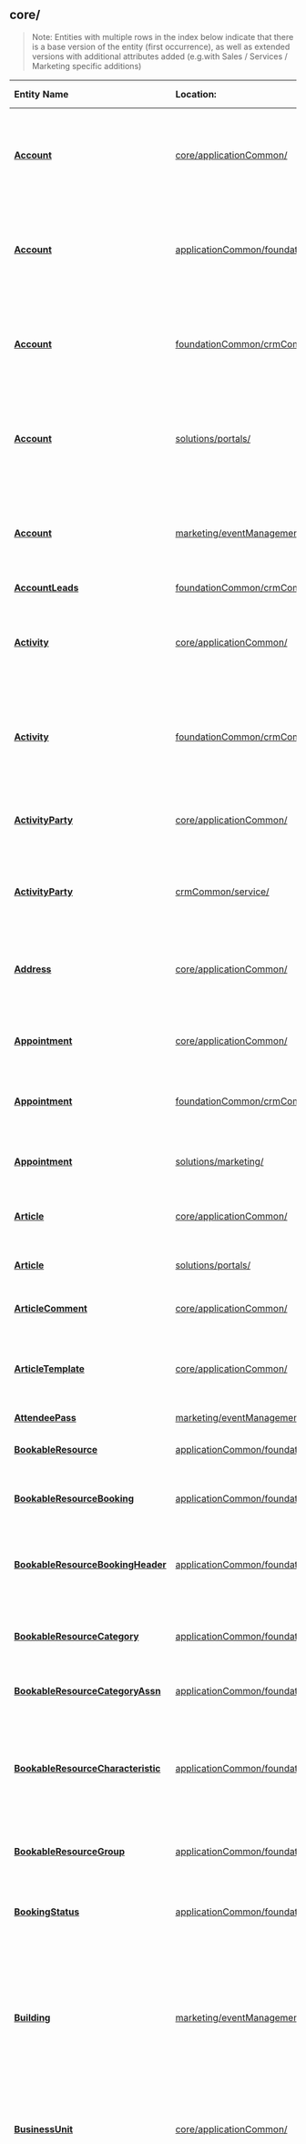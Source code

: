 ## core/
>Note: Entities with multiple rows in the index below indicate that there is a base version of the entity (first occurrence), as well as extended versions with additional attributes added (e.g.with Sales / Services / Marketing specific additions)

| Entity Name | Location: | Description | External Link |
|:--- |:--- |:--- |:--- |
|[**Account**](https://github.com/Microsoft/CDM/blob/experimental/schemaDocuments/core/applicationCommon/Account.cdm.json)|[core/applicationCommon/](https://github.com/Microsoft/CDM/blob/experimental/schemaDocuments/core/applicationCommon/)|Business that represents a customer or potential customer. The company that is billed in business transactions.|[Docs](https://docs.microsoft.com/en-us/dynamics365/customer-engagement/web-api/Account)|
|[**Account**](https://github.com/Microsoft/CDM/blob/experimental/schemaDocuments/core/applicationCommon/foundationCommon/Account.cdm.json)|[applicationCommon/foundationCommon/](https://github.com/Microsoft/CDM/blob/experimental/schemaDocuments/core/applicationCommon/foundationCommon/)|Business that represents a customer or potential customer. The company that is billed in business transactions.|[Docs](https://docs.microsoft.com/en-us/dynamics365/customer-engagement/web-api/Account)|
|[**Account**](https://github.com/Microsoft/CDM/blob/experimental/schemaDocuments/core/applicationCommon/foundationCommon/crmCommon/Account.cdm.json)|[foundationCommon/crmCommon/](https://github.com/Microsoft/CDM/blob/experimental/schemaDocuments/core/applicationCommon/foundationCommon/crmCommon/)|Business that represents a customer or potential customer. The company that is billed in business transactions.|[Docs](https://docs.microsoft.com/en-us/dynamics365/customer-engagement/web-api/Account)|
|[**Account**](https://github.com/Microsoft/CDM/blob/experimental/schemaDocuments/core/applicationCommon/foundationCommon/crmCommon/solutions/portals/Account.cdm.json)|[solutions/portals/](https://github.com/Microsoft/CDM/blob/experimental/schemaDocuments/core/applicationCommon/foundationCommon/crmCommon/solutions/portals/)|Business that represents a customer or potential customer. The company that is billed in business transactions.|[Docs](https://docs.microsoft.com/en-us/dynamics365/customer-engagement/web-api/Account)|
|[**Account**](https://github.com/Microsoft/CDM/blob/experimental/schemaDocuments/core/applicationCommon/foundationCommon/crmCommon/solutions/marketing/eventManagement/Account.cdm.json)|[marketing/eventManagement/](https://github.com/Microsoft/CDM/blob/experimental/schemaDocuments/core/applicationCommon/foundationCommon/crmCommon/solutions/marketing/eventManagement/)|Business that represents a customer or potential customer. The company that is billed in business transactions.|[Docs](https://docs.microsoft.com/en-us/dynamics365/customer-engagement/web-api/Account)|
|[**AccountLeads**](https://github.com/Microsoft/CDM/blob/experimental/schemaDocuments/core/applicationCommon/foundationCommon/crmCommon/AccountLeads.cdm.json)|[foundationCommon/crmCommon/](https://github.com/Microsoft/CDM/blob/experimental/schemaDocuments/core/applicationCommon/foundationCommon/crmCommon/)|description.|[Docs](https://docs.microsoft.com/en-us/dynamics365/customer-engagement/web-api/AccountLeads)|
|[**Activity**](https://github.com/Microsoft/CDM/blob/experimental/schemaDocuments/core/applicationCommon/Activity.cdm.json)|[core/applicationCommon/](https://github.com/Microsoft/CDM/blob/experimental/schemaDocuments/core/applicationCommon/)|Task performed, or to be performed, by a user. An activity is any action for which an entry can be made on a calendar.|[Docs](https://docs.microsoft.com/en-us/dynamics365/customer-engagement/web-api/Activity)|
|[**Activity**](https://github.com/Microsoft/CDM/blob/experimental/schemaDocuments/core/applicationCommon/foundationCommon/crmCommon/Activity.cdm.json)|[foundationCommon/crmCommon/](https://github.com/Microsoft/CDM/blob/experimental/schemaDocuments/core/applicationCommon/foundationCommon/crmCommon/)|Task performed, or to be performed, by a user. An activity is any action for which an entry can be made on a calendar.|[Docs](https://docs.microsoft.com/en-us/dynamics365/customer-engagement/web-api/Activity)|
|[**ActivityParty**](https://github.com/Microsoft/CDM/blob/experimental/schemaDocuments/core/applicationCommon/ActivityParty.cdm.json)|[core/applicationCommon/](https://github.com/Microsoft/CDM/blob/experimental/schemaDocuments/core/applicationCommon/)|Person or group associated with an activity. An activity can have multiple activity parties.|[Docs](https://docs.microsoft.com/en-us/dynamics365/customer-engagement/web-api/ActivityParty)|
|[**ActivityParty**](https://github.com/Microsoft/CDM/blob/experimental/schemaDocuments/core/applicationCommon/foundationCommon/crmCommon/service/ActivityParty.cdm.json)|[crmCommon/service/](https://github.com/Microsoft/CDM/blob/experimental/schemaDocuments/core/applicationCommon/foundationCommon/crmCommon/service/)|Person or group associated with an activity. An activity can have multiple activity parties.|[Docs](https://docs.microsoft.com/en-us/dynamics365/customer-engagement/web-api/ActivityParty)|
|[**Address**](https://github.com/Microsoft/CDM/blob/experimental/schemaDocuments/core/applicationCommon/Address.cdm.json)|[core/applicationCommon/](https://github.com/Microsoft/CDM/blob/experimental/schemaDocuments/core/applicationCommon/)|Address and shipping information. Used to store additional addresses for an account or contact.|[Docs](https://docs.microsoft.com/en-us/dynamics365/customer-engagement/web-api/Address)|
|[**Appointment**](https://github.com/Microsoft/CDM/blob/experimental/schemaDocuments/core/applicationCommon/Appointment.cdm.json)|[core/applicationCommon/](https://github.com/Microsoft/CDM/blob/experimental/schemaDocuments/core/applicationCommon/)|Commitment representing a time interval with start/end times and duration.|[Docs](https://docs.microsoft.com/en-us/dynamics365/customer-engagement/web-api/Appointment)|
|[**Appointment**](https://github.com/Microsoft/CDM/blob/experimental/schemaDocuments/core/applicationCommon/foundationCommon/crmCommon/Appointment.cdm.json)|[foundationCommon/crmCommon/](https://github.com/Microsoft/CDM/blob/experimental/schemaDocuments/core/applicationCommon/foundationCommon/crmCommon/)|Commitment representing a time interval with start/end times and duration.|[Docs](https://docs.microsoft.com/en-us/dynamics365/customer-engagement/web-api/Appointment)|
|[**Appointment**](https://github.com/Microsoft/CDM/blob/experimental/schemaDocuments/core/applicationCommon/foundationCommon/crmCommon/solutions/marketing/Appointment.cdm.json)|[solutions/marketing/](https://github.com/Microsoft/CDM/blob/experimental/schemaDocuments/core/applicationCommon/foundationCommon/crmCommon/solutions/marketing/)|Commitment representing a time interval with start/end times and duration.|[Docs](https://docs.microsoft.com/en-us/dynamics365/customer-engagement/web-api/Appointment)|
|[**Article**](https://github.com/Microsoft/CDM/blob/experimental/schemaDocuments/core/applicationCommon/Article.cdm.json)|[core/applicationCommon/](https://github.com/Microsoft/CDM/blob/experimental/schemaDocuments/core/applicationCommon/)|Structured content that is part of the knowledge base.|[Docs](https://docs.microsoft.com/en-us/dynamics365/customer-engagement/web-api/Article)|
|[**Article**](https://github.com/Microsoft/CDM/blob/experimental/schemaDocuments/core/applicationCommon/foundationCommon/crmCommon/solutions/portals/Article.cdm.json)|[solutions/portals/](https://github.com/Microsoft/CDM/blob/experimental/schemaDocuments/core/applicationCommon/foundationCommon/crmCommon/solutions/portals/)|Structured content that is part of the knowledge base.|[Docs](https://docs.microsoft.com/en-us/dynamics365/customer-engagement/web-api/Article)|
|[**ArticleComment**](https://github.com/Microsoft/CDM/blob/experimental/schemaDocuments/core/applicationCommon/ArticleComment.cdm.json)|[core/applicationCommon/](https://github.com/Microsoft/CDM/blob/experimental/schemaDocuments/core/applicationCommon/)|Comment on a knowledge base article.|[Docs](https://docs.microsoft.com/en-us/dynamics365/customer-engagement/web-api/ArticleComment)|
|[**ArticleTemplate**](https://github.com/Microsoft/CDM/blob/experimental/schemaDocuments/core/applicationCommon/ArticleTemplate.cdm.json)|[core/applicationCommon/](https://github.com/Microsoft/CDM/blob/experimental/schemaDocuments/core/applicationCommon/)|Template for a knowledge base article that contains the standard attributes of an article.|[Docs](https://docs.microsoft.com/en-us/dynamics365/customer-engagement/web-api/ArticleTemplate)|
|[**AttendeePass**](https://github.com/Microsoft/CDM/blob/experimental/schemaDocuments/core/applicationCommon/foundationCommon/crmCommon/solutions/marketing/eventManagement/AttendeePass.cdm.json)|[marketing/eventManagement/](https://github.com/Microsoft/CDM/blob/experimental/schemaDocuments/core/applicationCommon/foundationCommon/crmCommon/solutions/marketing/eventManagement/)||[Docs](https://docs.microsoft.com/en-us/dynamics365/customer-engagement/web-api/AttendeePass)|
|[**BookableResource**](https://github.com/Microsoft/CDM/blob/experimental/schemaDocuments/core/applicationCommon/foundationCommon/BookableResource.cdm.json)|[applicationCommon/foundationCommon/](https://github.com/Microsoft/CDM/blob/experimental/schemaDocuments/core/applicationCommon/foundationCommon/)|Resource that has capacity which can be allocated to work.|[Docs](https://docs.microsoft.com/en-us/dynamics365/customer-engagement/web-api/BookableResource)|
|[**BookableResourceBooking**](https://github.com/Microsoft/CDM/blob/experimental/schemaDocuments/core/applicationCommon/foundationCommon/BookableResourceBooking.cdm.json)|[applicationCommon/foundationCommon/](https://github.com/Microsoft/CDM/blob/experimental/schemaDocuments/core/applicationCommon/foundationCommon/)|Represents the line details of a resource booking.|[Docs](https://docs.microsoft.com/en-us/dynamics365/customer-engagement/web-api/BookableResourceBooking)|
|[**BookableResourceBookingHeader**](https://github.com/Microsoft/CDM/blob/experimental/schemaDocuments/core/applicationCommon/foundationCommon/BookableResourceBookingHeader.cdm.json)|[applicationCommon/foundationCommon/](https://github.com/Microsoft/CDM/blob/experimental/schemaDocuments/core/applicationCommon/foundationCommon/)|Reservation entity representing the summary of the associated resource bookings.|[Docs](https://docs.microsoft.com/en-us/dynamics365/customer-engagement/web-api/BookableResourceBookingHeader)|
|[**BookableResourceCategory**](https://github.com/Microsoft/CDM/blob/experimental/schemaDocuments/core/applicationCommon/foundationCommon/BookableResourceCategory.cdm.json)|[applicationCommon/foundationCommon/](https://github.com/Microsoft/CDM/blob/experimental/schemaDocuments/core/applicationCommon/foundationCommon/)|Categorize resources that have capacity into categories such as roles.|[Docs](https://docs.microsoft.com/en-us/dynamics365/customer-engagement/web-api/BookableResourceCategory)|
|[**BookableResourceCategoryAssn**](https://github.com/Microsoft/CDM/blob/experimental/schemaDocuments/core/applicationCommon/foundationCommon/BookableResourceCategoryAssn.cdm.json)|[applicationCommon/foundationCommon/](https://github.com/Microsoft/CDM/blob/experimental/schemaDocuments/core/applicationCommon/foundationCommon/)|Association entity to model the categorization of resources.|[Docs](https://docs.microsoft.com/en-us/dynamics365/customer-engagement/web-api/BookableResourceCategoryAssn)|
|[**BookableResourceCharacteristic**](https://github.com/Microsoft/CDM/blob/experimental/schemaDocuments/core/applicationCommon/foundationCommon/BookableResourceCharacteristic.cdm.json)|[applicationCommon/foundationCommon/](https://github.com/Microsoft/CDM/blob/experimental/schemaDocuments/core/applicationCommon/foundationCommon/)|Associates resources with their characteristics and specifies the proficiency level of a resource for that characteristic.|[Docs](https://docs.microsoft.com/en-us/dynamics365/customer-engagement/web-api/BookableResourceCharacteristic)|
|[**BookableResourceGroup**](https://github.com/Microsoft/CDM/blob/experimental/schemaDocuments/core/applicationCommon/foundationCommon/BookableResourceGroup.cdm.json)|[applicationCommon/foundationCommon/](https://github.com/Microsoft/CDM/blob/experimental/schemaDocuments/core/applicationCommon/foundationCommon/)|Associates resources with resource groups that they are a member of.|[Docs](https://docs.microsoft.com/en-us/dynamics365/customer-engagement/web-api/BookableResourceGroup)|
|[**BookingStatus**](https://github.com/Microsoft/CDM/blob/experimental/schemaDocuments/core/applicationCommon/foundationCommon/BookingStatus.cdm.json)|[applicationCommon/foundationCommon/](https://github.com/Microsoft/CDM/blob/experimental/schemaDocuments/core/applicationCommon/foundationCommon/)|Allows creation of multiple sub statuses mapped to a booking status option.|[Docs](https://docs.microsoft.com/en-us/dynamics365/customer-engagement/web-api/BookingStatus)|
|[**Building**](https://github.com/Microsoft/CDM/blob/experimental/schemaDocuments/core/applicationCommon/foundationCommon/crmCommon/solutions/marketing/eventManagement/Building.cdm.json)|[marketing/eventManagement/](https://github.com/Microsoft/CDM/blob/experimental/schemaDocuments/core/applicationCommon/foundationCommon/crmCommon/solutions/marketing/eventManagement/)|A single venue can be comprised of zero or more buildings where event activities are held. Each building in turn is comprised of zero or more rooms where event activities are held.|[Docs](https://docs.microsoft.com/en-us/dynamics365/customer-engagement/web-api/Building)|
|[**BusinessUnit**](https://github.com/Microsoft/CDM/blob/experimental/schemaDocuments/core/applicationCommon/BusinessUnit.cdm.json)|[core/applicationCommon/](https://github.com/Microsoft/CDM/blob/experimental/schemaDocuments/core/applicationCommon/)|Business, division, or department in the Microsoft Dynamics 365 database.|[Docs](https://docs.microsoft.com/en-us/dynamics365/customer-engagement/web-api/BusinessUnit)|
|[**Campaign**](https://github.com/Microsoft/CDM/blob/experimental/schemaDocuments/core/applicationCommon/foundationCommon/crmCommon/Campaign.cdm.json)|[foundationCommon/crmCommon/](https://github.com/Microsoft/CDM/blob/experimental/schemaDocuments/core/applicationCommon/foundationCommon/crmCommon/)|Container for campaign activities and responses, sales literature, products, and lists to create, plan, execute, and track the results of a specific marketing campaign through its life.|[Docs](https://docs.microsoft.com/en-us/dynamics365/customer-engagement/web-api/Campaign)|
|[**CampaignActivity**](https://github.com/Microsoft/CDM/blob/experimental/schemaDocuments/core/applicationCommon/foundationCommon/crmCommon/CampaignActivity.cdm.json)|[foundationCommon/crmCommon/](https://github.com/Microsoft/CDM/blob/experimental/schemaDocuments/core/applicationCommon/foundationCommon/crmCommon/)|Task performed, or to be performed, by a user for planning or running a campaign.|[Docs](https://docs.microsoft.com/en-us/dynamics365/customer-engagement/web-api/CampaignActivity)|
|[**CampaignActivityItem**](https://github.com/Microsoft/CDM/blob/experimental/schemaDocuments/core/applicationCommon/foundationCommon/crmCommon/CampaignActivityItem.cdm.json)|[foundationCommon/crmCommon/](https://github.com/Microsoft/CDM/blob/experimental/schemaDocuments/core/applicationCommon/foundationCommon/crmCommon/)|Work item of a campaign activity, such as a list or sales literature.|[Docs](https://docs.microsoft.com/en-us/dynamics365/customer-engagement/web-api/CampaignActivityItem)|
|[**CampaignItem**](https://github.com/Microsoft/CDM/blob/experimental/schemaDocuments/core/applicationCommon/foundationCommon/crmCommon/CampaignItem.cdm.json)|[foundationCommon/crmCommon/](https://github.com/Microsoft/CDM/blob/experimental/schemaDocuments/core/applicationCommon/foundationCommon/crmCommon/)|Work item in a campaign, a list or sales literature.|[Docs](https://docs.microsoft.com/en-us/dynamics365/customer-engagement/web-api/CampaignItem)|
|[**CampaignResponse**](https://github.com/Microsoft/CDM/blob/experimental/schemaDocuments/core/applicationCommon/foundationCommon/crmCommon/CampaignResponse.cdm.json)|[foundationCommon/crmCommon/](https://github.com/Microsoft/CDM/blob/experimental/schemaDocuments/core/applicationCommon/foundationCommon/crmCommon/)|Response from an existing or a potential new customer for a campaign.|[Docs](https://docs.microsoft.com/en-us/dynamics365/customer-engagement/web-api/CampaignResponse)|
|[**Case**](https://github.com/Microsoft/CDM/blob/experimental/schemaDocuments/core/applicationCommon/foundationCommon/crmCommon/service/Case.cdm.json)|[crmCommon/service/](https://github.com/Microsoft/CDM/blob/experimental/schemaDocuments/core/applicationCommon/foundationCommon/crmCommon/service/)|Service request case associated with a contract.|[Docs](https://docs.microsoft.com/en-us/dynamics365/customer-engagement/web-api/Case)|
|[**Case**](https://github.com/Microsoft/CDM/blob/experimental/schemaDocuments/core/applicationCommon/foundationCommon/crmCommon/solutions/portals/Case.cdm.json)|[solutions/portals/](https://github.com/Microsoft/CDM/blob/experimental/schemaDocuments/core/applicationCommon/foundationCommon/crmCommon/solutions/portals/)|Service request case associated with a contract.|[Docs](https://docs.microsoft.com/en-us/dynamics365/customer-engagement/web-api/Case)|
|[**CaseResolution**](https://github.com/Microsoft/CDM/blob/experimental/schemaDocuments/core/applicationCommon/foundationCommon/crmCommon/service/CaseResolution.cdm.json)|[crmCommon/service/](https://github.com/Microsoft/CDM/blob/experimental/schemaDocuments/core/applicationCommon/foundationCommon/crmCommon/service/)|Special type of activity that includes description of the resolution, billing status, and the duration of the case.|[Docs](https://docs.microsoft.com/en-us/dynamics365/customer-engagement/web-api/CaseResolution)|
|[**Characteristic**](https://github.com/Microsoft/CDM/blob/experimental/schemaDocuments/core/applicationCommon/foundationCommon/Characteristic.cdm.json)|[applicationCommon/foundationCommon/](https://github.com/Microsoft/CDM/blob/experimental/schemaDocuments/core/applicationCommon/foundationCommon/)|Skills, education and certifications of resources.|[Docs](https://docs.microsoft.com/en-us/dynamics365/customer-engagement/web-api/Characteristic)|
|[**CheckIn**](https://github.com/Microsoft/CDM/blob/experimental/schemaDocuments/core/applicationCommon/foundationCommon/crmCommon/solutions/marketing/eventManagement/CheckIn.cdm.json)|[marketing/eventManagement/](https://github.com/Microsoft/CDM/blob/experimental/schemaDocuments/core/applicationCommon/foundationCommon/crmCommon/solutions/marketing/eventManagement/)||[Docs](https://docs.microsoft.com/en-us/dynamics365/customer-engagement/web-api/CheckIn)|
|[**ChildIncidentCount**](https://github.com/Microsoft/CDM/blob/experimental/schemaDocuments/core/applicationCommon/foundationCommon/crmCommon/service/ChildIncidentCount.cdm.json)|[crmCommon/service/](https://github.com/Microsoft/CDM/blob/experimental/schemaDocuments/core/applicationCommon/foundationCommon/crmCommon/service/)|For internal use only.|[Docs](https://docs.microsoft.com/en-us/dynamics365/customer-engagement/web-api/ChildIncidentCount)|
|[**Competitor**](https://github.com/Microsoft/CDM/blob/experimental/schemaDocuments/core/applicationCommon/foundationCommon/crmCommon/sales/Competitor.cdm.json)|[crmCommon/sales/](https://github.com/Microsoft/CDM/blob/experimental/schemaDocuments/core/applicationCommon/foundationCommon/crmCommon/sales/)|Business competing for the sale represented by a lead or opportunity.|[Docs](https://docs.microsoft.com/en-us/dynamics365/customer-engagement/web-api/Competitor)|
|[**CompetitorAddress**](https://github.com/Microsoft/CDM/blob/experimental/schemaDocuments/core/applicationCommon/foundationCommon/crmCommon/sales/CompetitorAddress.cdm.json)|[crmCommon/sales/](https://github.com/Microsoft/CDM/blob/experimental/schemaDocuments/core/applicationCommon/foundationCommon/crmCommon/sales/)|Additional addresses for a competitor. The first two addresses are stored in the competitor object.|[Docs](https://docs.microsoft.com/en-us/dynamics365/customer-engagement/web-api/CompetitorAddress)|
|[**CompetitorProduct**](https://github.com/Microsoft/CDM/blob/experimental/schemaDocuments/core/applicationCommon/foundationCommon/crmCommon/sales/CompetitorProduct.cdm.json)|[crmCommon/sales/](https://github.com/Microsoft/CDM/blob/experimental/schemaDocuments/core/applicationCommon/foundationCommon/crmCommon/sales/)|Association between a competitor and a product offered by the competitor.|[Docs](https://docs.microsoft.com/en-us/dynamics365/customer-engagement/web-api/CompetitorProduct)|
|[**CompetitorSalesLiterature**](https://github.com/Microsoft/CDM/blob/experimental/schemaDocuments/core/applicationCommon/foundationCommon/crmCommon/sales/CompetitorSalesLiterature.cdm.json)|[crmCommon/sales/](https://github.com/Microsoft/CDM/blob/experimental/schemaDocuments/core/applicationCommon/foundationCommon/crmCommon/sales/)||[Docs](https://docs.microsoft.com/en-us/dynamics365/customer-engagement/web-api/CompetitorSalesLiterature)|
|[**Connection**](https://github.com/Microsoft/CDM/blob/experimental/schemaDocuments/core/applicationCommon/Connection.cdm.json)|[core/applicationCommon/](https://github.com/Microsoft/CDM/blob/experimental/schemaDocuments/core/applicationCommon/)|Relationship between two entities.|[Docs](https://docs.microsoft.com/en-us/dynamics365/customer-engagement/web-api/Connection)|
|[**Connection**](https://github.com/Microsoft/CDM/blob/experimental/schemaDocuments/core/applicationCommon/foundationCommon/crmCommon/solutions/marketing/Connection.cdm.json)|[solutions/marketing/](https://github.com/Microsoft/CDM/blob/experimental/schemaDocuments/core/applicationCommon/foundationCommon/crmCommon/solutions/marketing/)|Relationship between two entities.|[Docs](https://docs.microsoft.com/en-us/dynamics365/customer-engagement/web-api/Connection)|
|[**ConnectionRole**](https://github.com/Microsoft/CDM/blob/experimental/schemaDocuments/core/applicationCommon/ConnectionRole.cdm.json)|[core/applicationCommon/](https://github.com/Microsoft/CDM/blob/experimental/schemaDocuments/core/applicationCommon/)|Role describing a relationship between a two records.|[Docs](https://docs.microsoft.com/en-us/dynamics365/customer-engagement/web-api/ConnectionRole)|
|[**Contact**](https://github.com/Microsoft/CDM/blob/experimental/schemaDocuments/core/applicationCommon/Contact.cdm.json)|[core/applicationCommon/](https://github.com/Microsoft/CDM/blob/experimental/schemaDocuments/core/applicationCommon/)|Person with whom a business unit has a relationship, such as customer, supplier, and colleague.|[Docs](https://docs.microsoft.com/en-us/dynamics365/customer-engagement/web-api/Contact)|
|[**Contact**](https://github.com/Microsoft/CDM/blob/experimental/schemaDocuments/core/applicationCommon/foundationCommon/Contact.cdm.json)|[applicationCommon/foundationCommon/](https://github.com/Microsoft/CDM/blob/experimental/schemaDocuments/core/applicationCommon/foundationCommon/)|Person with whom a business unit has a relationship, such as customer, supplier, and colleague.|[Docs](https://docs.microsoft.com/en-us/dynamics365/customer-engagement/web-api/Contact)|
|[**Contact**](https://github.com/Microsoft/CDM/blob/experimental/schemaDocuments/core/applicationCommon/foundationCommon/crmCommon/Contact.cdm.json)|[foundationCommon/crmCommon/](https://github.com/Microsoft/CDM/blob/experimental/schemaDocuments/core/applicationCommon/foundationCommon/crmCommon/)|Person with whom a business unit has a relationship, such as customer, supplier, and colleague.|[Docs](https://docs.microsoft.com/en-us/dynamics365/customer-engagement/web-api/Contact)|
|[**Contact**](https://github.com/Microsoft/CDM/blob/experimental/schemaDocuments/core/applicationCommon/foundationCommon/crmCommon/solutions/portals/Contact.cdm.json)|[solutions/portals/](https://github.com/Microsoft/CDM/blob/experimental/schemaDocuments/core/applicationCommon/foundationCommon/crmCommon/solutions/portals/)|Person with whom a business unit has a relationship, such as customer, supplier, and colleague.|[Docs](https://docs.microsoft.com/en-us/dynamics365/customer-engagement/web-api/Contact)|
|[**Contact**](https://github.com/Microsoft/CDM/blob/experimental/schemaDocuments/core/applicationCommon/foundationCommon/crmCommon/solutions/marketing/Contact.cdm.json)|[solutions/marketing/](https://github.com/Microsoft/CDM/blob/experimental/schemaDocuments/core/applicationCommon/foundationCommon/crmCommon/solutions/marketing/)|Person with whom a business unit has a relationship, such as customer, supplier, and colleague.|[Docs](https://docs.microsoft.com/en-us/dynamics365/customer-engagement/web-api/Contact)|
|[**ContactInvoices**](https://github.com/Microsoft/CDM/blob/experimental/schemaDocuments/core/applicationCommon/foundationCommon/crmCommon/sales/ContactInvoices.cdm.json)|[crmCommon/sales/](https://github.com/Microsoft/CDM/blob/experimental/schemaDocuments/core/applicationCommon/foundationCommon/crmCommon/sales/)||[Docs](https://docs.microsoft.com/en-us/dynamics365/customer-engagement/web-api/ContactInvoices)|
|[**ContactLeads**](https://github.com/Microsoft/CDM/blob/experimental/schemaDocuments/core/applicationCommon/foundationCommon/crmCommon/ContactLeads.cdm.json)|[foundationCommon/crmCommon/](https://github.com/Microsoft/CDM/blob/experimental/schemaDocuments/core/applicationCommon/foundationCommon/crmCommon/)||[Docs](https://docs.microsoft.com/en-us/dynamics365/customer-engagement/web-api/ContactLeads)|
|[**ContactOrders**](https://github.com/Microsoft/CDM/blob/experimental/schemaDocuments/core/applicationCommon/foundationCommon/crmCommon/sales/ContactOrders.cdm.json)|[crmCommon/sales/](https://github.com/Microsoft/CDM/blob/experimental/schemaDocuments/core/applicationCommon/foundationCommon/crmCommon/sales/)||[Docs](https://docs.microsoft.com/en-us/dynamics365/customer-engagement/web-api/ContactOrders)|
|[**ContactQuotes**](https://github.com/Microsoft/CDM/blob/experimental/schemaDocuments/core/applicationCommon/foundationCommon/crmCommon/sales/ContactQuotes.cdm.json)|[crmCommon/sales/](https://github.com/Microsoft/CDM/blob/experimental/schemaDocuments/core/applicationCommon/foundationCommon/crmCommon/sales/)||[Docs](https://docs.microsoft.com/en-us/dynamics365/customer-engagement/web-api/ContactQuotes)|
|[**ContentSettings**](https://github.com/Microsoft/CDM/blob/experimental/schemaDocuments/core/applicationCommon/foundationCommon/crmCommon/solutions/marketing/ContentSettings.cdm.json)|[solutions/marketing/](https://github.com/Microsoft/CDM/blob/experimental/schemaDocuments/core/applicationCommon/foundationCommon/crmCommon/solutions/marketing/)||[Docs](https://docs.microsoft.com/en-us/dynamics365/customer-engagement/web-api/ContentSettings)|
|[**Contract**](https://github.com/Microsoft/CDM/blob/experimental/schemaDocuments/core/applicationCommon/foundationCommon/crmCommon/service/Contract.cdm.json)|[crmCommon/service/](https://github.com/Microsoft/CDM/blob/experimental/schemaDocuments/core/applicationCommon/foundationCommon/crmCommon/service/)|Agreement to provide customer service during a specified amount of time or number of cases.|[Docs](https://docs.microsoft.com/en-us/dynamics365/customer-engagement/web-api/Contract)|
|[**ContractLine**](https://github.com/Microsoft/CDM/blob/experimental/schemaDocuments/core/applicationCommon/foundationCommon/crmCommon/service/ContractLine.cdm.json)|[crmCommon/service/](https://github.com/Microsoft/CDM/blob/experimental/schemaDocuments/core/applicationCommon/foundationCommon/crmCommon/service/)|Line item in a contract that specifies the type of service a customer is entitled to.|[Docs](https://docs.microsoft.com/en-us/dynamics365/customer-engagement/web-api/ContractLine)|
|[**Currency**](https://github.com/Microsoft/CDM/blob/experimental/schemaDocuments/core/applicationCommon/Currency.cdm.json)|[core/applicationCommon/](https://github.com/Microsoft/CDM/blob/experimental/schemaDocuments/core/applicationCommon/)|Currency in which a financial transaction is carried out.|[Docs](https://docs.microsoft.com/en-us/dynamics365/customer-engagement/web-api/Currency)|
|[**CustomRegistrationField**](https://github.com/Microsoft/CDM/blob/experimental/schemaDocuments/core/applicationCommon/foundationCommon/crmCommon/solutions/marketing/eventManagement/CustomRegistrationField.cdm.json)|[marketing/eventManagement/](https://github.com/Microsoft/CDM/blob/experimental/schemaDocuments/core/applicationCommon/foundationCommon/crmCommon/solutions/marketing/eventManagement/)||[Docs](https://docs.microsoft.com/en-us/dynamics365/customer-engagement/web-api/CustomRegistrationField)|
|[**CustomerJourney**](https://github.com/Microsoft/CDM/blob/experimental/schemaDocuments/core/applicationCommon/foundationCommon/crmCommon/solutions/marketing/CustomerJourney.cdm.json)|[solutions/marketing/](https://github.com/Microsoft/CDM/blob/experimental/schemaDocuments/core/applicationCommon/foundationCommon/crmCommon/solutions/marketing/)||[Docs](https://docs.microsoft.com/en-us/dynamics365/customer-engagement/web-api/CustomerJourney)|
|[**CustomerRelationship**](https://github.com/Microsoft/CDM/blob/experimental/schemaDocuments/core/applicationCommon/CustomerRelationship.cdm.json)|[core/applicationCommon/](https://github.com/Microsoft/CDM/blob/experimental/schemaDocuments/core/applicationCommon/)|Relationship between a customer and a partner in which either can be an account or contact.|[Docs](https://docs.microsoft.com/en-us/dynamics365/customer-engagement/web-api/CustomerRelationship)|
|[**Discount**](https://github.com/Microsoft/CDM/blob/experimental/schemaDocuments/core/applicationCommon/foundationCommon/crmCommon/sales/Discount.cdm.json)|[crmCommon/sales/](https://github.com/Microsoft/CDM/blob/experimental/schemaDocuments/core/applicationCommon/foundationCommon/crmCommon/sales/)|Price reduction made from the list price of a product or service based on the quantity purchased.|[Docs](https://docs.microsoft.com/en-us/dynamics365/customer-engagement/web-api/Discount)|
|[**DiscountList**](https://github.com/Microsoft/CDM/blob/experimental/schemaDocuments/core/applicationCommon/foundationCommon/crmCommon/sales/DiscountList.cdm.json)|[crmCommon/sales/](https://github.com/Microsoft/CDM/blob/experimental/schemaDocuments/core/applicationCommon/foundationCommon/crmCommon/sales/)|Type of discount specified as either a percentage or an amount.|[Docs](https://docs.microsoft.com/en-us/dynamics365/customer-engagement/web-api/DiscountList)|
|[**Email**](https://github.com/Microsoft/CDM/blob/experimental/schemaDocuments/core/applicationCommon/Email.cdm.json)|[core/applicationCommon/](https://github.com/Microsoft/CDM/blob/experimental/schemaDocuments/core/applicationCommon/)|Activity that is delivered using email protocols.|[Docs](https://docs.microsoft.com/en-us/dynamics365/customer-engagement/web-api/Email)|
|[**Email**](https://github.com/Microsoft/CDM/blob/experimental/schemaDocuments/core/applicationCommon/foundationCommon/crmCommon/Email.cdm.json)|[foundationCommon/crmCommon/](https://github.com/Microsoft/CDM/blob/experimental/schemaDocuments/core/applicationCommon/foundationCommon/crmCommon/)|Activity that is delivered using email protocols.|[Docs](https://docs.microsoft.com/en-us/dynamics365/customer-engagement/web-api/Email)|
|[**EmailSignature**](https://github.com/Microsoft/CDM/blob/experimental/schemaDocuments/core/applicationCommon/EmailSignature.cdm.json)|[core/applicationCommon/](https://github.com/Microsoft/CDM/blob/experimental/schemaDocuments/core/applicationCommon/)|Signature for email message|[Docs](https://docs.microsoft.com/en-us/dynamics365/customer-engagement/web-api/EmailSignature)|
|[**Entitlement**](https://github.com/Microsoft/CDM/blob/experimental/schemaDocuments/core/applicationCommon/foundationCommon/crmCommon/service/Entitlement.cdm.json)|[crmCommon/service/](https://github.com/Microsoft/CDM/blob/experimental/schemaDocuments/core/applicationCommon/foundationCommon/crmCommon/service/)|Defines the amount and type of support a customer should receive.|[Docs](https://docs.microsoft.com/en-us/dynamics365/customer-engagement/web-api/Entitlement)|
|[**EntitlementContact**](https://github.com/Microsoft/CDM/blob/experimental/schemaDocuments/core/applicationCommon/foundationCommon/crmCommon/service/EntitlementContact.cdm.json)|[crmCommon/service/](https://github.com/Microsoft/CDM/blob/experimental/schemaDocuments/core/applicationCommon/foundationCommon/crmCommon/service/)||[Docs](https://docs.microsoft.com/en-us/dynamics365/customer-engagement/web-api/EntitlementContact)|
|[**EntitlementProduct**](https://github.com/Microsoft/CDM/blob/experimental/schemaDocuments/core/applicationCommon/foundationCommon/crmCommon/service/EntitlementProduct.cdm.json)|[crmCommon/service/](https://github.com/Microsoft/CDM/blob/experimental/schemaDocuments/core/applicationCommon/foundationCommon/crmCommon/service/)||[Docs](https://docs.microsoft.com/en-us/dynamics365/customer-engagement/web-api/EntitlementProduct)|
|[**Event**](https://github.com/Microsoft/CDM/blob/experimental/schemaDocuments/core/applicationCommon/foundationCommon/crmCommon/solutions/marketing/eventManagement/Event.cdm.json)|[marketing/eventManagement/](https://github.com/Microsoft/CDM/blob/experimental/schemaDocuments/core/applicationCommon/foundationCommon/crmCommon/solutions/marketing/eventManagement/)|Container to manage and plan marketing activities that take place at a specific venue or location.|[Docs](https://docs.microsoft.com/en-us/dynamics365/customer-engagement/web-api/Event)|
|[**EventCustomRegistrationField**](https://github.com/Microsoft/CDM/blob/experimental/schemaDocuments/core/applicationCommon/foundationCommon/crmCommon/solutions/marketing/eventManagement/EventCustomRegistrationField.cdm.json)|[marketing/eventManagement/](https://github.com/Microsoft/CDM/blob/experimental/schemaDocuments/core/applicationCommon/foundationCommon/crmCommon/solutions/marketing/eventManagement/)||[Docs](https://docs.microsoft.com/en-us/dynamics365/customer-engagement/web-api/EventCustomRegistrationField)|
|[**EventRegistration**](https://github.com/Microsoft/CDM/blob/experimental/schemaDocuments/core/applicationCommon/foundationCommon/crmCommon/solutions/marketing/eventManagement/EventRegistration.cdm.json)|[marketing/eventManagement/](https://github.com/Microsoft/CDM/blob/experimental/schemaDocuments/core/applicationCommon/foundationCommon/crmCommon/solutions/marketing/eventManagement/)||[Docs](https://docs.microsoft.com/en-us/dynamics365/customer-engagement/web-api/EventRegistration)|
|[**EventTeamMember**](https://github.com/Microsoft/CDM/blob/experimental/schemaDocuments/core/applicationCommon/foundationCommon/crmCommon/solutions/marketing/eventManagement/EventTeamMember.cdm.json)|[marketing/eventManagement/](https://github.com/Microsoft/CDM/blob/experimental/schemaDocuments/core/applicationCommon/foundationCommon/crmCommon/solutions/marketing/eventManagement/)||[Docs](https://docs.microsoft.com/en-us/dynamics365/customer-engagement/web-api/EventTeamMember)|
|[**EventVendor**](https://github.com/Microsoft/CDM/blob/experimental/schemaDocuments/core/applicationCommon/foundationCommon/crmCommon/solutions/marketing/eventManagement/EventVendor.cdm.json)|[marketing/eventManagement/](https://github.com/Microsoft/CDM/blob/experimental/schemaDocuments/core/applicationCommon/foundationCommon/crmCommon/solutions/marketing/eventManagement/)||[Docs](https://docs.microsoft.com/en-us/dynamics365/customer-engagement/web-api/EventVendor)|
|[**FacilityEquipment**](https://github.com/Microsoft/CDM/blob/experimental/schemaDocuments/core/applicationCommon/foundationCommon/crmCommon/service/FacilityEquipment.cdm.json)|[crmCommon/service/](https://github.com/Microsoft/CDM/blob/experimental/schemaDocuments/core/applicationCommon/foundationCommon/crmCommon/service/)|Resource that can be scheduled.|[Docs](https://docs.microsoft.com/en-us/dynamics365/customer-engagement/web-api/FacilityEquipment)|
|[**Fax**](https://github.com/Microsoft/CDM/blob/experimental/schemaDocuments/core/applicationCommon/Fax.cdm.json)|[core/applicationCommon/](https://github.com/Microsoft/CDM/blob/experimental/schemaDocuments/core/applicationCommon/)|Activity that tracks call outcome and number of pages for a fax and optionally stores an electronic copy of the document.|[Docs](https://docs.microsoft.com/en-us/dynamics365/customer-engagement/web-api/Fax)|
|[**Fax**](https://github.com/Microsoft/CDM/blob/experimental/schemaDocuments/core/applicationCommon/foundationCommon/crmCommon/Fax.cdm.json)|[foundationCommon/crmCommon/](https://github.com/Microsoft/CDM/blob/experimental/schemaDocuments/core/applicationCommon/foundationCommon/crmCommon/)|Activity that tracks call outcome and number of pages for a fax and optionally stores an electronic copy of the document.|[Docs](https://docs.microsoft.com/en-us/dynamics365/customer-engagement/web-api/Fax)|
|[**Feedback**](https://github.com/Microsoft/CDM/blob/experimental/schemaDocuments/core/applicationCommon/Feedback.cdm.json)|[core/applicationCommon/](https://github.com/Microsoft/CDM/blob/experimental/schemaDocuments/core/applicationCommon/)|Container for feedback and ratings for knowledge articles.|[Docs](https://docs.microsoft.com/en-us/dynamics365/customer-engagement/web-api/Feedback)|
|[**Feedback**](https://github.com/Microsoft/CDM/blob/experimental/schemaDocuments/core/applicationCommon/foundationCommon/crmCommon/solutions/portals/Feedback.cdm.json)|[solutions/portals/](https://github.com/Microsoft/CDM/blob/experimental/schemaDocuments/core/applicationCommon/foundationCommon/crmCommon/solutions/portals/)|Container for feedback and ratings for knowledge articles.|[Docs](https://docs.microsoft.com/en-us/dynamics365/customer-engagement/web-api/Feedback)|
|[**FormPage**](https://github.com/Microsoft/CDM/blob/experimental/schemaDocuments/core/applicationCommon/foundationCommon/crmCommon/solutions/marketing/FormPage.cdm.json)|[solutions/marketing/](https://github.com/Microsoft/CDM/blob/experimental/schemaDocuments/core/applicationCommon/foundationCommon/crmCommon/solutions/marketing/)||[Docs](https://docs.microsoft.com/en-us/dynamics365/customer-engagement/web-api/FormPage)|
|[**GeoPin**](https://github.com/Microsoft/CDM/blob/experimental/schemaDocuments/core/applicationCommon/foundationCommon/crmCommon/solutions/marketing/GeoPin.cdm.json)|[solutions/marketing/](https://github.com/Microsoft/CDM/blob/experimental/schemaDocuments/core/applicationCommon/foundationCommon/crmCommon/solutions/marketing/)||[Docs](https://docs.microsoft.com/en-us/dynamics365/customer-engagement/web-api/GeoPin)|
|[**Goal**](https://github.com/Microsoft/CDM/blob/experimental/schemaDocuments/core/applicationCommon/Goal.cdm.json)|[core/applicationCommon/](https://github.com/Microsoft/CDM/blob/experimental/schemaDocuments/core/applicationCommon/)|Target objective for a user or a team for a specified time period.|[Docs](https://docs.microsoft.com/en-us/dynamics365/customer-engagement/web-api/Goal)|
|[**GoalMetric**](https://github.com/Microsoft/CDM/blob/experimental/schemaDocuments/core/applicationCommon/GoalMetric.cdm.json)|[core/applicationCommon/](https://github.com/Microsoft/CDM/blob/experimental/schemaDocuments/core/applicationCommon/)|Type of measurement for a goal, such as money amount or count.|[Docs](https://docs.microsoft.com/en-us/dynamics365/customer-engagement/web-api/GoalMetric)|
|[**Hotel**](https://github.com/Microsoft/CDM/blob/experimental/schemaDocuments/core/applicationCommon/foundationCommon/crmCommon/solutions/marketing/eventManagement/Hotel.cdm.json)|[marketing/eventManagement/](https://github.com/Microsoft/CDM/blob/experimental/schemaDocuments/core/applicationCommon/foundationCommon/crmCommon/solutions/marketing/eventManagement/)|This represents a single hotel property (for e.g, Marriott in Bellevue). Each individual property belongs to a Hotel Group (e.g., Marriott) which is represented by an Account|[Docs](https://docs.microsoft.com/en-us/dynamics365/customer-engagement/web-api/Hotel)|
|[**HotelRoomAllocation**](https://github.com/Microsoft/CDM/blob/experimental/schemaDocuments/core/applicationCommon/foundationCommon/crmCommon/solutions/marketing/eventManagement/HotelRoomAllocation.cdm.json)|[marketing/eventManagement/](https://github.com/Microsoft/CDM/blob/experimental/schemaDocuments/core/applicationCommon/foundationCommon/crmCommon/solutions/marketing/eventManagement/)|This entity records the number of rooms that are allocated from a single hotel for guests of a single event.|[Docs](https://docs.microsoft.com/en-us/dynamics365/customer-engagement/web-api/HotelRoomAllocation)|
|[**HotelRoomReservation**](https://github.com/Microsoft/CDM/blob/experimental/schemaDocuments/core/applicationCommon/foundationCommon/crmCommon/solutions/marketing/eventManagement/HotelRoomReservation.cdm.json)|[marketing/eventManagement/](https://github.com/Microsoft/CDM/blob/experimental/schemaDocuments/core/applicationCommon/foundationCommon/crmCommon/solutions/marketing/eventManagement/)|Each record of this type tracks a single request made by an event attendee (through the registration portal) to reserve a hotel room from the available hotel allocations|[Docs](https://docs.microsoft.com/en-us/dynamics365/customer-engagement/web-api/HotelRoomReservation)|
|[**IncidentKnowledgeBaseRecord**](https://github.com/Microsoft/CDM/blob/experimental/schemaDocuments/core/applicationCommon/foundationCommon/crmCommon/service/IncidentKnowledgeBaseRecord.cdm.json)|[crmCommon/service/](https://github.com/Microsoft/CDM/blob/experimental/schemaDocuments/core/applicationCommon/foundationCommon/crmCommon/service/)||[Docs](https://docs.microsoft.com/en-us/dynamics365/customer-engagement/web-api/IncidentKnowledgeBaseRecord)|
|[**Invoice**](https://github.com/Microsoft/CDM/blob/experimental/schemaDocuments/core/applicationCommon/foundationCommon/crmCommon/sales/Invoice.cdm.json)|[crmCommon/sales/](https://github.com/Microsoft/CDM/blob/experimental/schemaDocuments/core/applicationCommon/foundationCommon/crmCommon/sales/)|Order that has been billed.|[Docs](https://docs.microsoft.com/en-us/dynamics365/customer-engagement/web-api/Invoice)|
|[**InvoiceProduct**](https://github.com/Microsoft/CDM/blob/experimental/schemaDocuments/core/applicationCommon/foundationCommon/crmCommon/sales/InvoiceProduct.cdm.json)|[crmCommon/sales/](https://github.com/Microsoft/CDM/blob/experimental/schemaDocuments/core/applicationCommon/foundationCommon/crmCommon/sales/)|Line item in an invoice containing detailed billing information for a product.|[Docs](https://docs.microsoft.com/en-us/dynamics365/customer-engagement/web-api/InvoiceProduct)|
|[**KnowledgeArticle**](https://github.com/Microsoft/CDM/blob/experimental/schemaDocuments/core/applicationCommon/KnowledgeArticle.cdm.json)|[core/applicationCommon/](https://github.com/Microsoft/CDM/blob/experimental/schemaDocuments/core/applicationCommon/)|Organizational knowledge for internal and external use.|[Docs](https://docs.microsoft.com/en-us/dynamics365/customer-engagement/web-api/KnowledgeArticle)|
|[**KnowledgeArticle**](https://github.com/Microsoft/CDM/blob/experimental/schemaDocuments/core/applicationCommon/foundationCommon/KnowledgeArticle.cdm.json)|[applicationCommon/foundationCommon/](https://github.com/Microsoft/CDM/blob/experimental/schemaDocuments/core/applicationCommon/foundationCommon/)|Organizational knowledge for internal and external use.|[Docs](https://docs.microsoft.com/en-us/dynamics365/customer-engagement/web-api/KnowledgeArticle)|
|[**KnowledgeArticleCategory**](https://github.com/Microsoft/CDM/blob/experimental/schemaDocuments/core/applicationCommon/KnowledgeArticleCategory.cdm.json)|[core/applicationCommon/](https://github.com/Microsoft/CDM/blob/experimental/schemaDocuments/core/applicationCommon/)|Category for a Knowledge Article.|[Docs](https://docs.microsoft.com/en-us/dynamics365/customer-engagement/web-api/KnowledgeArticleCategory)|
|[**KnowledgeArticleIncident**](https://github.com/Microsoft/CDM/blob/experimental/schemaDocuments/core/applicationCommon/foundationCommon/crmCommon/service/KnowledgeArticleIncident.cdm.json)|[crmCommon/service/](https://github.com/Microsoft/CDM/blob/experimental/schemaDocuments/core/applicationCommon/foundationCommon/crmCommon/service/)|Association between an knowledge article and incident.|[Docs](https://docs.microsoft.com/en-us/dynamics365/customer-engagement/web-api/KnowledgeArticleIncident)|
|[**KnowledgeBaseRecord**](https://github.com/Microsoft/CDM/blob/experimental/schemaDocuments/core/applicationCommon/KnowledgeBaseRecord.cdm.json)|[core/applicationCommon/](https://github.com/Microsoft/CDM/blob/experimental/schemaDocuments/core/applicationCommon/)|Metadata of knowledge base (KB) articles associated with Microsoft Dynamics 365 entities.|[Docs](https://docs.microsoft.com/en-us/dynamics365/customer-engagement/web-api/KnowledgeBaseRecord)|
|[**Layout**](https://github.com/Microsoft/CDM/blob/experimental/schemaDocuments/core/applicationCommon/foundationCommon/crmCommon/solutions/marketing/eventManagement/Layout.cdm.json)|[marketing/eventManagement/](https://github.com/Microsoft/CDM/blob/experimental/schemaDocuments/core/applicationCommon/foundationCommon/crmCommon/solutions/marketing/eventManagement/)|The layout entity is to provide users a quick way to specify the various different layouts that a single room can be arranged in and the maximum capacity of the room as a result of the change.|[Docs](https://docs.microsoft.com/en-us/dynamics365/customer-engagement/web-api/Layout)|
|[**Lead**](https://github.com/Microsoft/CDM/blob/experimental/schemaDocuments/core/applicationCommon/foundationCommon/crmCommon/Lead.cdm.json)|[foundationCommon/crmCommon/](https://github.com/Microsoft/CDM/blob/experimental/schemaDocuments/core/applicationCommon/foundationCommon/crmCommon/)|Prospect or potential sales opportunity. Leads are converted into accounts, contacts, or opportunities when they are qualified. Otherwise, they are deleted or archived.|[Docs](https://docs.microsoft.com/en-us/dynamics365/customer-engagement/web-api/Lead)|
|[**Lead**](https://github.com/Microsoft/CDM/blob/experimental/schemaDocuments/core/applicationCommon/foundationCommon/crmCommon/solutions/marketing/Lead.cdm.json)|[solutions/marketing/](https://github.com/Microsoft/CDM/blob/experimental/schemaDocuments/core/applicationCommon/foundationCommon/crmCommon/solutions/marketing/)|Prospect or potential sales opportunity. Leads are converted into accounts, contacts, or opportunities when they are qualified. Otherwise, they are deleted or archived.|[Docs](https://docs.microsoft.com/en-us/dynamics365/customer-engagement/web-api/Lead)|
|[**LeadAddress**](https://github.com/Microsoft/CDM/blob/experimental/schemaDocuments/core/applicationCommon/foundationCommon/crmCommon/LeadAddress.cdm.json)|[foundationCommon/crmCommon/](https://github.com/Microsoft/CDM/blob/experimental/schemaDocuments/core/applicationCommon/foundationCommon/crmCommon/)|Address information for a lead.|[Docs](https://docs.microsoft.com/en-us/dynamics365/customer-engagement/web-api/LeadAddress)|
|[**LeadCompetitors**](https://github.com/Microsoft/CDM/blob/experimental/schemaDocuments/core/applicationCommon/foundationCommon/crmCommon/sales/LeadCompetitors.cdm.json)|[crmCommon/sales/](https://github.com/Microsoft/CDM/blob/experimental/schemaDocuments/core/applicationCommon/foundationCommon/crmCommon/sales/)||[Docs](https://docs.microsoft.com/en-us/dynamics365/customer-engagement/web-api/LeadCompetitors)|
|[**LeadProduct**](https://github.com/Microsoft/CDM/blob/experimental/schemaDocuments/core/applicationCommon/foundationCommon/crmCommon/sales/LeadProduct.cdm.json)|[crmCommon/sales/](https://github.com/Microsoft/CDM/blob/experimental/schemaDocuments/core/applicationCommon/foundationCommon/crmCommon/sales/)||[Docs](https://docs.microsoft.com/en-us/dynamics365/customer-engagement/web-api/LeadProduct)|
|[**LeadScoringModel**](https://github.com/Microsoft/CDM/blob/experimental/schemaDocuments/core/applicationCommon/foundationCommon/crmCommon/solutions/marketing/marketingLeads/LeadScoringModel.cdm.json)|[marketing/marketingLeads/](https://github.com/Microsoft/CDM/blob/experimental/schemaDocuments/core/applicationCommon/foundationCommon/crmCommon/solutions/marketing/marketingLeads/)||[Docs](https://docs.microsoft.com/en-us/dynamics365/customer-engagement/web-api/LeadScoringModel)|
|[**Letter**](https://github.com/Microsoft/CDM/blob/experimental/schemaDocuments/core/applicationCommon/Letter.cdm.json)|[core/applicationCommon/](https://github.com/Microsoft/CDM/blob/experimental/schemaDocuments/core/applicationCommon/)|Activity that tracks the delivery of a letter. The activity can contain the electronic copy of the letter.|[Docs](https://docs.microsoft.com/en-us/dynamics365/customer-engagement/web-api/Letter)|
|[**Letter**](https://github.com/Microsoft/CDM/blob/experimental/schemaDocuments/core/applicationCommon/foundationCommon/crmCommon/Letter.cdm.json)|[foundationCommon/crmCommon/](https://github.com/Microsoft/CDM/blob/experimental/schemaDocuments/core/applicationCommon/foundationCommon/crmCommon/)|Activity that tracks the delivery of a letter. The activity can contain the electronic copy of the letter.|[Docs](https://docs.microsoft.com/en-us/dynamics365/customer-engagement/web-api/Letter)|
|[**LinkedInAccount**](https://github.com/Microsoft/CDM/blob/experimental/schemaDocuments/core/applicationCommon/foundationCommon/crmCommon/solutions/marketing/LinkedInLeads/LinkedInAccount.cdm.json)|[marketing/LinkedInLeads/](https://github.com/Microsoft/CDM/blob/experimental/schemaDocuments/core/applicationCommon/foundationCommon/crmCommon/solutions/marketing/LinkedInLeads/)|The LinkedIn account where forms are created and published.|[Docs](https://docs.microsoft.com/en-us/dynamics365/customer-engagement/web-api/LinkedInAccount)|
|[**LinkedInCampaign**](https://github.com/Microsoft/CDM/blob/experimental/schemaDocuments/core/applicationCommon/foundationCommon/crmCommon/solutions/marketing/LinkedInLeads/LinkedInCampaign.cdm.json)|[marketing/LinkedInLeads/](https://github.com/Microsoft/CDM/blob/experimental/schemaDocuments/core/applicationCommon/foundationCommon/crmCommon/solutions/marketing/LinkedInLeads/)|Campaign used to capture submissions from prospects.|[Docs](https://docs.microsoft.com/en-us/dynamics365/customer-engagement/web-api/LinkedInCampaign)|
|[**LinkedInFormQuestion**](https://github.com/Microsoft/CDM/blob/experimental/schemaDocuments/core/applicationCommon/foundationCommon/crmCommon/solutions/marketing/LinkedInLeads/LinkedInFormQuestion.cdm.json)|[marketing/LinkedInLeads/](https://github.com/Microsoft/CDM/blob/experimental/schemaDocuments/core/applicationCommon/foundationCommon/crmCommon/solutions/marketing/LinkedInLeads/)||[Docs](https://docs.microsoft.com/en-us/dynamics365/customer-engagement/web-api/LinkedInFormQuestion)|
|[**LinkedInFormSubmissionAnswer**](https://github.com/Microsoft/CDM/blob/experimental/schemaDocuments/core/applicationCommon/foundationCommon/crmCommon/solutions/marketing/LinkedInLeads/LinkedInFormSubmissionAnswer.cdm.json)|[marketing/LinkedInLeads/](https://github.com/Microsoft/CDM/blob/experimental/schemaDocuments/core/applicationCommon/foundationCommon/crmCommon/solutions/marketing/LinkedInLeads/)|Answers to individual questions on a form submitted by a LinkedIn member|[Docs](https://docs.microsoft.com/en-us/dynamics365/customer-engagement/web-api/LinkedInFormSubmissionAnswer)|
|[**LinkedInLeadGenForm**](https://github.com/Microsoft/CDM/blob/experimental/schemaDocuments/core/applicationCommon/foundationCommon/crmCommon/solutions/marketing/LinkedInLeads/LinkedInLeadGenForm.cdm.json)|[marketing/LinkedInLeads/](https://github.com/Microsoft/CDM/blob/experimental/schemaDocuments/core/applicationCommon/foundationCommon/crmCommon/solutions/marketing/LinkedInLeads/)|Form shown to prospects on LinkedIn|[Docs](https://docs.microsoft.com/en-us/dynamics365/customer-engagement/web-api/LinkedInLeadGenForm)|
|[**LinkedInLeadGenFormSubmission**](https://github.com/Microsoft/CDM/blob/experimental/schemaDocuments/core/applicationCommon/foundationCommon/crmCommon/solutions/marketing/LinkedInLeads/LinkedInLeadGenFormSubmission.cdm.json)|[marketing/LinkedInLeads/](https://github.com/Microsoft/CDM/blob/experimental/schemaDocuments/core/applicationCommon/foundationCommon/crmCommon/solutions/marketing/LinkedInLeads/)|Submissions from prospects on LinkedIn|[Docs](https://docs.microsoft.com/en-us/dynamics365/customer-engagement/web-api/LinkedInLeadGenFormSubmission)|
|[**ListForm**](https://github.com/Microsoft/CDM/blob/experimental/schemaDocuments/core/applicationCommon/foundationCommon/crmCommon/solutions/marketing/ListForm.cdm.json)|[solutions/marketing/](https://github.com/Microsoft/CDM/blob/experimental/schemaDocuments/core/applicationCommon/foundationCommon/crmCommon/solutions/marketing/)||[Docs](https://docs.microsoft.com/en-us/dynamics365/customer-engagement/web-api/ListForm)|
|[**MarketingEmail**](https://github.com/Microsoft/CDM/blob/experimental/schemaDocuments/core/applicationCommon/foundationCommon/crmCommon/solutions/marketing/MarketingEmail.cdm.json)|[solutions/marketing/](https://github.com/Microsoft/CDM/blob/experimental/schemaDocuments/core/applicationCommon/foundationCommon/crmCommon/solutions/marketing/)||[Docs](https://docs.microsoft.com/en-us/dynamics365/customer-engagement/web-api/MarketingEmail)|
|[**MarketingForm**](https://github.com/Microsoft/CDM/blob/experimental/schemaDocuments/core/applicationCommon/foundationCommon/crmCommon/solutions/marketing/MarketingForm.cdm.json)|[solutions/marketing/](https://github.com/Microsoft/CDM/blob/experimental/schemaDocuments/core/applicationCommon/foundationCommon/crmCommon/solutions/marketing/)||[Docs](https://docs.microsoft.com/en-us/dynamics365/customer-engagement/web-api/MarketingForm)|
|[**MarketingList**](https://github.com/Microsoft/CDM/blob/experimental/schemaDocuments/core/applicationCommon/foundationCommon/crmCommon/MarketingList.cdm.json)|[foundationCommon/crmCommon/](https://github.com/Microsoft/CDM/blob/experimental/schemaDocuments/core/applicationCommon/foundationCommon/crmCommon/)|Group of existing or potential customers created for a marketing campaign or other sales purposes.|[Docs](https://docs.microsoft.com/en-us/dynamics365/customer-engagement/web-api/MarketingList)|
|[**MarketingList**](https://github.com/Microsoft/CDM/blob/experimental/schemaDocuments/core/applicationCommon/foundationCommon/crmCommon/solutions/marketing/MarketingList.cdm.json)|[solutions/marketing/](https://github.com/Microsoft/CDM/blob/experimental/schemaDocuments/core/applicationCommon/foundationCommon/crmCommon/solutions/marketing/)|Group of existing or potential customers created for a marketing campaign or other sales purposes.|[Docs](https://docs.microsoft.com/en-us/dynamics365/customer-engagement/web-api/MarketingList)|
|[**MarketingListMember**](https://github.com/Microsoft/CDM/blob/experimental/schemaDocuments/core/applicationCommon/foundationCommon/crmCommon/MarketingListMember.cdm.json)|[foundationCommon/crmCommon/](https://github.com/Microsoft/CDM/blob/experimental/schemaDocuments/core/applicationCommon/foundationCommon/crmCommon/)|Item in a marketing list.|[Docs](https://docs.microsoft.com/en-us/dynamics365/customer-engagement/web-api/MarketingListMember)|
|[**MarketingPage**](https://github.com/Microsoft/CDM/blob/experimental/schemaDocuments/core/applicationCommon/foundationCommon/crmCommon/solutions/marketing/MarketingPage.cdm.json)|[solutions/marketing/](https://github.com/Microsoft/CDM/blob/experimental/schemaDocuments/core/applicationCommon/foundationCommon/crmCommon/solutions/marketing/)||[Docs](https://docs.microsoft.com/en-us/dynamics365/customer-engagement/web-api/MarketingPage)|
|[**Note**](https://github.com/Microsoft/CDM/blob/experimental/schemaDocuments/core/applicationCommon/Note.cdm.json)|[core/applicationCommon/](https://github.com/Microsoft/CDM/blob/experimental/schemaDocuments/core/applicationCommon/)|Note that is attached to one or more objects, including other notes.|[Docs](https://docs.microsoft.com/en-us/dynamics365/customer-engagement/web-api/Note)|
|[**Opportunity**](https://github.com/Microsoft/CDM/blob/experimental/schemaDocuments/core/applicationCommon/foundationCommon/crmCommon/sales/Opportunity.cdm.json)|[crmCommon/sales/](https://github.com/Microsoft/CDM/blob/experimental/schemaDocuments/core/applicationCommon/foundationCommon/crmCommon/sales/)|Potential revenue-generating event, or sale to an account, which needs to be tracked through a sales process to completion.|[Docs](https://docs.microsoft.com/en-us/dynamics365/customer-engagement/web-api/Opportunity)|
|[**Opportunity**](https://github.com/Microsoft/CDM/blob/experimental/schemaDocuments/core/applicationCommon/foundationCommon/crmCommon/solutions/portals/Opportunity.cdm.json)|[solutions/portals/](https://github.com/Microsoft/CDM/blob/experimental/schemaDocuments/core/applicationCommon/foundationCommon/crmCommon/solutions/portals/)|Potential revenue-generating event, or sale to an account, which needs to be tracked through a sales process to completion.|[Docs](https://docs.microsoft.com/en-us/dynamics365/customer-engagement/web-api/Opportunity)|
|[**OpportunityClose**](https://github.com/Microsoft/CDM/blob/experimental/schemaDocuments/core/applicationCommon/foundationCommon/crmCommon/sales/OpportunityClose.cdm.json)|[crmCommon/sales/](https://github.com/Microsoft/CDM/blob/experimental/schemaDocuments/core/applicationCommon/foundationCommon/crmCommon/sales/)|Activity that is created automatically when an opportunity is closed, containing information such as the description of the closing and actual revenue.|[Docs](https://docs.microsoft.com/en-us/dynamics365/customer-engagement/web-api/OpportunityClose)|
|[**OpportunityCompetitors**](https://github.com/Microsoft/CDM/blob/experimental/schemaDocuments/core/applicationCommon/foundationCommon/crmCommon/sales/OpportunityCompetitors.cdm.json)|[crmCommon/sales/](https://github.com/Microsoft/CDM/blob/experimental/schemaDocuments/core/applicationCommon/foundationCommon/crmCommon/sales/)||[Docs](https://docs.microsoft.com/en-us/dynamics365/customer-engagement/web-api/OpportunityCompetitors)|
|[**OpportunityProduct**](https://github.com/Microsoft/CDM/blob/experimental/schemaDocuments/core/applicationCommon/foundationCommon/crmCommon/sales/OpportunityProduct.cdm.json)|[crmCommon/sales/](https://github.com/Microsoft/CDM/blob/experimental/schemaDocuments/core/applicationCommon/foundationCommon/crmCommon/sales/)|Association between an opportunity and a product.|[Docs](https://docs.microsoft.com/en-us/dynamics365/customer-engagement/web-api/OpportunityProduct)|
|[**OpportunityRelationship**](https://github.com/Microsoft/CDM/blob/experimental/schemaDocuments/core/applicationCommon/foundationCommon/crmCommon/sales/OpportunityRelationship.cdm.json)|[crmCommon/sales/](https://github.com/Microsoft/CDM/blob/experimental/schemaDocuments/core/applicationCommon/foundationCommon/crmCommon/sales/)|Relationship between an account or contact and an opportunity.|[Docs](https://docs.microsoft.com/en-us/dynamics365/customer-engagement/web-api/OpportunityRelationship)|
|[**Order**](https://github.com/Microsoft/CDM/blob/experimental/schemaDocuments/core/applicationCommon/foundationCommon/crmCommon/sales/Order.cdm.json)|[crmCommon/sales/](https://github.com/Microsoft/CDM/blob/experimental/schemaDocuments/core/applicationCommon/foundationCommon/crmCommon/sales/)|Quote that has been accepted.|[Docs](https://docs.microsoft.com/en-us/dynamics365/customer-engagement/web-api/Order)|
|[**OrderClose**](https://github.com/Microsoft/CDM/blob/experimental/schemaDocuments/core/applicationCommon/foundationCommon/crmCommon/sales/OrderClose.cdm.json)|[crmCommon/sales/](https://github.com/Microsoft/CDM/blob/experimental/schemaDocuments/core/applicationCommon/foundationCommon/crmCommon/sales/)|Activity generated automatically when an order is closed.|[Docs](https://docs.microsoft.com/en-us/dynamics365/customer-engagement/web-api/OrderClose)|
|[**OrderProduct**](https://github.com/Microsoft/CDM/blob/experimental/schemaDocuments/core/applicationCommon/foundationCommon/crmCommon/sales/OrderProduct.cdm.json)|[crmCommon/sales/](https://github.com/Microsoft/CDM/blob/experimental/schemaDocuments/core/applicationCommon/foundationCommon/crmCommon/sales/)|Line item in a sales order.|[Docs](https://docs.microsoft.com/en-us/dynamics365/customer-engagement/web-api/OrderProduct)|
|[**Organization**](https://github.com/Microsoft/CDM/blob/experimental/schemaDocuments/core/applicationCommon/Organization.cdm.json)|[core/applicationCommon/](https://github.com/Microsoft/CDM/blob/experimental/schemaDocuments/core/applicationCommon/)|Top level of the Microsoft Dynamics 365 business hierarchy. The organization can be a specific business, holding company, or corporation.|[Docs](https://docs.microsoft.com/en-us/dynamics365/customer-engagement/web-api/Organization)|
|[**Owner**](https://github.com/Microsoft/CDM/blob/experimental/schemaDocuments/core/applicationCommon/Owner.cdm.json)|[core/applicationCommon/](https://github.com/Microsoft/CDM/blob/experimental/schemaDocuments/core/applicationCommon/)|Group of undeleted system users and undeleted teams. Owners can be used to control access to specific objects.|[Docs](https://docs.microsoft.com/en-us/dynamics365/customer-engagement/web-api/Owner)|
|[**Pass**](https://github.com/Microsoft/CDM/blob/experimental/schemaDocuments/core/applicationCommon/foundationCommon/crmCommon/solutions/marketing/eventManagement/Pass.cdm.json)|[marketing/eventManagement/](https://github.com/Microsoft/CDM/blob/experimental/schemaDocuments/core/applicationCommon/foundationCommon/crmCommon/solutions/marketing/eventManagement/)|Information about passes.|[Docs](https://docs.microsoft.com/en-us/dynamics365/customer-engagement/web-api/Pass)|
|[**PhoneCall**](https://github.com/Microsoft/CDM/blob/experimental/schemaDocuments/core/applicationCommon/PhoneCall.cdm.json)|[core/applicationCommon/](https://github.com/Microsoft/CDM/blob/experimental/schemaDocuments/core/applicationCommon/)|Activity to track a telephone call.|[Docs](https://docs.microsoft.com/en-us/dynamics365/customer-engagement/web-api/PhoneCall)|
|[**PhoneCall**](https://github.com/Microsoft/CDM/blob/experimental/schemaDocuments/core/applicationCommon/foundationCommon/crmCommon/PhoneCall.cdm.json)|[foundationCommon/crmCommon/](https://github.com/Microsoft/CDM/blob/experimental/schemaDocuments/core/applicationCommon/foundationCommon/crmCommon/)|Activity to track a telephone call.|[Docs](https://docs.microsoft.com/en-us/dynamics365/customer-engagement/web-api/PhoneCall)|
|[**PhoneCall**](https://github.com/Microsoft/CDM/blob/experimental/schemaDocuments/core/applicationCommon/foundationCommon/crmCommon/solutions/marketing/PhoneCall.cdm.json)|[solutions/marketing/](https://github.com/Microsoft/CDM/blob/experimental/schemaDocuments/core/applicationCommon/foundationCommon/crmCommon/solutions/marketing/)|Activity to track a telephone call.|[Docs](https://docs.microsoft.com/en-us/dynamics365/customer-engagement/web-api/PhoneCall)|
|[**Position**](https://github.com/Microsoft/CDM/blob/experimental/schemaDocuments/core/applicationCommon/Position.cdm.json)|[core/applicationCommon/](https://github.com/Microsoft/CDM/blob/experimental/schemaDocuments/core/applicationCommon/)|Position of a user in the hierarchy|[Docs](https://docs.microsoft.com/en-us/dynamics365/customer-engagement/web-api/Position)|
|[**PriceList**](https://github.com/Microsoft/CDM/blob/experimental/schemaDocuments/core/applicationCommon/foundationCommon/PriceList.cdm.json)|[applicationCommon/foundationCommon/](https://github.com/Microsoft/CDM/blob/experimental/schemaDocuments/core/applicationCommon/foundationCommon/)|Entity that defines pricing levels.|[Docs](https://docs.microsoft.com/en-us/dynamics365/customer-engagement/web-api/PriceList)|
|[**PriceListItem**](https://github.com/Microsoft/CDM/blob/experimental/schemaDocuments/core/applicationCommon/foundationCommon/PriceListItem.cdm.json)|[applicationCommon/foundationCommon/](https://github.com/Microsoft/CDM/blob/experimental/schemaDocuments/core/applicationCommon/foundationCommon/)|Information about how to price a product in the specified price level, including pricing method, rounding option, and discount type based on a specified product unit.|[Docs](https://docs.microsoft.com/en-us/dynamics365/customer-engagement/web-api/PriceListItem)|
|[**PriceListItem**](https://github.com/Microsoft/CDM/blob/experimental/schemaDocuments/core/applicationCommon/foundationCommon/crmCommon/sales/PriceListItem.cdm.json)|[crmCommon/sales/](https://github.com/Microsoft/CDM/blob/experimental/schemaDocuments/core/applicationCommon/foundationCommon/crmCommon/sales/)|Information about how to price a product in the specified price level, including pricing method, rounding option, and discount type based on a specified product unit.|[Docs](https://docs.microsoft.com/en-us/dynamics365/customer-engagement/web-api/PriceListItem)|
|[**Product**](https://github.com/Microsoft/CDM/blob/experimental/schemaDocuments/core/applicationCommon/foundationCommon/Product.cdm.json)|[applicationCommon/foundationCommon/](https://github.com/Microsoft/CDM/blob/experimental/schemaDocuments/core/applicationCommon/foundationCommon/)|Information about products and their pricing information.|[Docs](https://docs.microsoft.com/en-us/dynamics365/customer-engagement/web-api/Product)|
|[**ProductAssociation**](https://github.com/Microsoft/CDM/blob/experimental/schemaDocuments/core/applicationCommon/foundationCommon/ProductAssociation.cdm.json)|[applicationCommon/foundationCommon/](https://github.com/Microsoft/CDM/blob/experimental/schemaDocuments/core/applicationCommon/foundationCommon/)|Instance of a product added to a bundle or kit.|[Docs](https://docs.microsoft.com/en-us/dynamics365/customer-engagement/web-api/ProductAssociation)|
|[**ProductRelationship**](https://github.com/Microsoft/CDM/blob/experimental/schemaDocuments/core/applicationCommon/foundationCommon/ProductRelationship.cdm.json)|[applicationCommon/foundationCommon/](https://github.com/Microsoft/CDM/blob/experimental/schemaDocuments/core/applicationCommon/foundationCommon/)|Information about the selling relationship between two products, including the relationship type, such as up-sell, cross-sell, substitute, or accessory.|[Docs](https://docs.microsoft.com/en-us/dynamics365/customer-engagement/web-api/ProductRelationship)|
|[**ProductSalesLiterature**](https://github.com/Microsoft/CDM/blob/experimental/schemaDocuments/core/applicationCommon/foundationCommon/crmCommon/sales/ProductSalesLiterature.cdm.json)|[crmCommon/sales/](https://github.com/Microsoft/CDM/blob/experimental/schemaDocuments/core/applicationCommon/foundationCommon/crmCommon/sales/)||[Docs](https://docs.microsoft.com/en-us/dynamics365/customer-engagement/web-api/ProductSalesLiterature)|
|[**Property**](https://github.com/Microsoft/CDM/blob/experimental/schemaDocuments/core/applicationCommon/foundationCommon/Property.cdm.json)|[applicationCommon/foundationCommon/](https://github.com/Microsoft/CDM/blob/experimental/schemaDocuments/core/applicationCommon/foundationCommon/)|Information about a product property.|[Docs](https://docs.microsoft.com/en-us/dynamics365/customer-engagement/web-api/Property)|
|[**PropertyAssociation**](https://github.com/Microsoft/CDM/blob/experimental/schemaDocuments/core/applicationCommon/foundationCommon/PropertyAssociation.cdm.json)|[applicationCommon/foundationCommon/](https://github.com/Microsoft/CDM/blob/experimental/schemaDocuments/core/applicationCommon/foundationCommon/)|Association of a property definition with another entity in the system.|[Docs](https://docs.microsoft.com/en-us/dynamics365/customer-engagement/web-api/PropertyAssociation)|
|[**PropertyInstance**](https://github.com/Microsoft/CDM/blob/experimental/schemaDocuments/core/applicationCommon/foundationCommon/PropertyInstance.cdm.json)|[applicationCommon/foundationCommon/](https://github.com/Microsoft/CDM/blob/experimental/schemaDocuments/core/applicationCommon/foundationCommon/)|Instance of a property with its value.|[Docs](https://docs.microsoft.com/en-us/dynamics365/customer-engagement/web-api/PropertyInstance)|
|[**PropertyInstance**](https://github.com/Microsoft/CDM/blob/experimental/schemaDocuments/core/applicationCommon/foundationCommon/crmCommon/sales/PropertyInstance.cdm.json)|[crmCommon/sales/](https://github.com/Microsoft/CDM/blob/experimental/schemaDocuments/core/applicationCommon/foundationCommon/crmCommon/sales/)|Instance of a property with its value.|[Docs](https://docs.microsoft.com/en-us/dynamics365/customer-engagement/web-api/PropertyInstance)|
|[**PropertyOptionSetItem**](https://github.com/Microsoft/CDM/blob/experimental/schemaDocuments/core/applicationCommon/foundationCommon/PropertyOptionSetItem.cdm.json)|[applicationCommon/foundationCommon/](https://github.com/Microsoft/CDM/blob/experimental/schemaDocuments/core/applicationCommon/foundationCommon/)|Item with a name and value in a property option set type.|[Docs](https://docs.microsoft.com/en-us/dynamics365/customer-engagement/web-api/PropertyOptionSetItem)|
|[**Queue**](https://github.com/Microsoft/CDM/blob/experimental/schemaDocuments/core/applicationCommon/Queue.cdm.json)|[core/applicationCommon/](https://github.com/Microsoft/CDM/blob/experimental/schemaDocuments/core/applicationCommon/)|A list of records that require action, such as accounts, activities, and cases.|[Docs](https://docs.microsoft.com/en-us/dynamics365/customer-engagement/web-api/Queue)|
|[**QueueItem**](https://github.com/Microsoft/CDM/blob/experimental/schemaDocuments/core/applicationCommon/QueueItem.cdm.json)|[core/applicationCommon/](https://github.com/Microsoft/CDM/blob/experimental/schemaDocuments/core/applicationCommon/)|A specific item in a queue, such as a case record or an activity record.|[Docs](https://docs.microsoft.com/en-us/dynamics365/customer-engagement/web-api/QueueItem)|
|[**QuickCampaign**](https://github.com/Microsoft/CDM/blob/experimental/schemaDocuments/core/applicationCommon/foundationCommon/crmCommon/QuickCampaign.cdm.json)|[foundationCommon/crmCommon/](https://github.com/Microsoft/CDM/blob/experimental/schemaDocuments/core/applicationCommon/foundationCommon/crmCommon/)|System operation used to perform lengthy and asynchronous operations on large data sets, such as distributing a campaign activity or quick campaign.|[Docs](https://docs.microsoft.com/en-us/dynamics365/customer-engagement/web-api/QuickCampaign)|
|[**Quote**](https://github.com/Microsoft/CDM/blob/experimental/schemaDocuments/core/applicationCommon/foundationCommon/crmCommon/sales/Quote.cdm.json)|[crmCommon/sales/](https://github.com/Microsoft/CDM/blob/experimental/schemaDocuments/core/applicationCommon/foundationCommon/crmCommon/sales/)|Formal offer for products and/or services, proposed at specific prices and related payment terms, which is sent to a prospective customer.|[Docs](https://docs.microsoft.com/en-us/dynamics365/customer-engagement/web-api/Quote)|
|[**QuoteClose**](https://github.com/Microsoft/CDM/blob/experimental/schemaDocuments/core/applicationCommon/foundationCommon/crmCommon/sales/QuoteClose.cdm.json)|[crmCommon/sales/](https://github.com/Microsoft/CDM/blob/experimental/schemaDocuments/core/applicationCommon/foundationCommon/crmCommon/sales/)|Activity generated when a quote is closed.|[Docs](https://docs.microsoft.com/en-us/dynamics365/customer-engagement/web-api/QuoteClose)|
|[**QuoteProduct**](https://github.com/Microsoft/CDM/blob/experimental/schemaDocuments/core/applicationCommon/foundationCommon/crmCommon/sales/QuoteProduct.cdm.json)|[crmCommon/sales/](https://github.com/Microsoft/CDM/blob/experimental/schemaDocuments/core/applicationCommon/foundationCommon/crmCommon/sales/)|Product line item in a quote. The details include such information as product ID, description, quantity, and cost.|[Docs](https://docs.microsoft.com/en-us/dynamics365/customer-engagement/web-api/QuoteProduct)|
|[**RatingModel**](https://github.com/Microsoft/CDM/blob/experimental/schemaDocuments/core/applicationCommon/foundationCommon/RatingModel.cdm.json)|[applicationCommon/foundationCommon/](https://github.com/Microsoft/CDM/blob/experimental/schemaDocuments/core/applicationCommon/foundationCommon/)|Represents a model to evaluate skills or other related entities.|[Docs](https://docs.microsoft.com/en-us/dynamics365/customer-engagement/web-api/RatingModel)|
|[**RatingValue**](https://github.com/Microsoft/CDM/blob/experimental/schemaDocuments/core/applicationCommon/foundationCommon/RatingValue.cdm.json)|[applicationCommon/foundationCommon/](https://github.com/Microsoft/CDM/blob/experimental/schemaDocuments/core/applicationCommon/foundationCommon/)|A unique value associated with a rating model that allows providing a user friendly rating value.|[Docs](https://docs.microsoft.com/en-us/dynamics365/customer-engagement/web-api/RatingValue)|
|[**RecurringAppointment**](https://github.com/Microsoft/CDM/blob/experimental/schemaDocuments/core/applicationCommon/RecurringAppointment.cdm.json)|[core/applicationCommon/](https://github.com/Microsoft/CDM/blob/experimental/schemaDocuments/core/applicationCommon/)|The Master appointment of a recurring appointment series.|[Docs](https://docs.microsoft.com/en-us/dynamics365/customer-engagement/web-api/RecurringAppointment)|
|[**RecurringAppointment**](https://github.com/Microsoft/CDM/blob/experimental/schemaDocuments/core/applicationCommon/foundationCommon/crmCommon/RecurringAppointment.cdm.json)|[foundationCommon/crmCommon/](https://github.com/Microsoft/CDM/blob/experimental/schemaDocuments/core/applicationCommon/foundationCommon/crmCommon/)|The Master appointment of a recurring appointment series.|[Docs](https://docs.microsoft.com/en-us/dynamics365/customer-engagement/web-api/RecurringAppointment)|
|[**RegistrationResponse**](https://github.com/Microsoft/CDM/blob/experimental/schemaDocuments/core/applicationCommon/foundationCommon/crmCommon/solutions/marketing/eventManagement/RegistrationResponse.cdm.json)|[marketing/eventManagement/](https://github.com/Microsoft/CDM/blob/experimental/schemaDocuments/core/applicationCommon/foundationCommon/crmCommon/solutions/marketing/eventManagement/)||[Docs](https://docs.microsoft.com/en-us/dynamics365/customer-engagement/web-api/RegistrationResponse)|
|[**Resource**](https://github.com/Microsoft/CDM/blob/experimental/schemaDocuments/core/applicationCommon/foundationCommon/crmCommon/service/Resource.cdm.json)|[crmCommon/service/](https://github.com/Microsoft/CDM/blob/experimental/schemaDocuments/core/applicationCommon/foundationCommon/crmCommon/service/)|User or facility/equipment that can be scheduled for a service.|[Docs](https://docs.microsoft.com/en-us/dynamics365/customer-engagement/web-api/Resource)|
|[**ResourceExpansion**](https://github.com/Microsoft/CDM/blob/experimental/schemaDocuments/core/applicationCommon/foundationCommon/crmCommon/service/ResourceExpansion.cdm.json)|[crmCommon/service/](https://github.com/Microsoft/CDM/blob/experimental/schemaDocuments/core/applicationCommon/foundationCommon/crmCommon/service/)|Resource Expansions.|[Docs](https://docs.microsoft.com/en-us/dynamics365/customer-engagement/web-api/ResourceExpansion)|
|[**ResourceSpecification**](https://github.com/Microsoft/CDM/blob/experimental/schemaDocuments/core/applicationCommon/foundationCommon/crmCommon/service/ResourceSpecification.cdm.json)|[crmCommon/service/](https://github.com/Microsoft/CDM/blob/experimental/schemaDocuments/core/applicationCommon/foundationCommon/crmCommon/service/)|Selection rule that allows the scheduling engine to select a number of resources from a pool of resources. The rules can be associated with a service.|[Docs](https://docs.microsoft.com/en-us/dynamics365/customer-engagement/web-api/ResourceSpecification)|
|[**Room**](https://github.com/Microsoft/CDM/blob/experimental/schemaDocuments/core/applicationCommon/foundationCommon/crmCommon/solutions/marketing/eventManagement/Room.cdm.json)|[marketing/eventManagement/](https://github.com/Microsoft/CDM/blob/experimental/schemaDocuments/core/applicationCommon/foundationCommon/crmCommon/solutions/marketing/eventManagement/)|A room is where a session may be held. A single room can be used in multiple different layouts which has a direct impact on the max. occupancy of the room.|[Docs](https://docs.microsoft.com/en-us/dynamics365/customer-engagement/web-api/Room)|
|[**SLA**](https://github.com/Microsoft/CDM/blob/experimental/schemaDocuments/core/applicationCommon/SLA.cdm.json)|[core/applicationCommon/](https://github.com/Microsoft/CDM/blob/experimental/schemaDocuments/core/applicationCommon/)|Contains information about the tracked service-level KPIs for cases that belong to different customers.|[Docs](https://docs.microsoft.com/en-us/dynamics365/customer-engagement/web-api/SLA)|
|[**SLAItem**](https://github.com/Microsoft/CDM/blob/experimental/schemaDocuments/core/applicationCommon/SLAItem.cdm.json)|[core/applicationCommon/](https://github.com/Microsoft/CDM/blob/experimental/schemaDocuments/core/applicationCommon/)|Contains information about a tracked support KPI for a specific customer.|[Docs](https://docs.microsoft.com/en-us/dynamics365/customer-engagement/web-api/SLAItem)|
|[**SLAKPIInstance**](https://github.com/Microsoft/CDM/blob/experimental/schemaDocuments/core/applicationCommon/SLAKPIInstance.cdm.json)|[core/applicationCommon/](https://github.com/Microsoft/CDM/blob/experimental/schemaDocuments/core/applicationCommon/)|Service level agreement (SLA) key performance indicator (KPI) instance that is tracked for an individual case|[Docs](https://docs.microsoft.com/en-us/dynamics365/customer-engagement/web-api/SLAKPIInstance)|
|[**SLAKPIInstance**](https://github.com/Microsoft/CDM/blob/experimental/schemaDocuments/core/applicationCommon/foundationCommon/crmCommon/service/SLAKPIInstance.cdm.json)|[crmCommon/service/](https://github.com/Microsoft/CDM/blob/experimental/schemaDocuments/core/applicationCommon/foundationCommon/crmCommon/service/)|Service level agreement (SLA) key performance indicator (KPI) instance that is tracked for an individual case|[Docs](https://docs.microsoft.com/en-us/dynamics365/customer-engagement/web-api/SLAKPIInstance)|
|[**SalesAttachment**](https://github.com/Microsoft/CDM/blob/experimental/schemaDocuments/core/applicationCommon/foundationCommon/crmCommon/sales/SalesAttachment.cdm.json)|[crmCommon/sales/](https://github.com/Microsoft/CDM/blob/experimental/schemaDocuments/core/applicationCommon/foundationCommon/crmCommon/sales/)|Item in the sales literature collection.|[Docs](https://docs.microsoft.com/en-us/dynamics365/customer-engagement/web-api/SalesAttachment)|
|[**SalesLiterature**](https://github.com/Microsoft/CDM/blob/experimental/schemaDocuments/core/applicationCommon/foundationCommon/crmCommon/sales/SalesLiterature.cdm.json)|[crmCommon/sales/](https://github.com/Microsoft/CDM/blob/experimental/schemaDocuments/core/applicationCommon/foundationCommon/crmCommon/sales/)|Storage of sales literature, which may contain one or more documents.|[Docs](https://docs.microsoft.com/en-us/dynamics365/customer-engagement/web-api/SalesLiterature)|
|[**SchedulingGroup**](https://github.com/Microsoft/CDM/blob/experimental/schemaDocuments/core/applicationCommon/foundationCommon/crmCommon/service/SchedulingGroup.cdm.json)|[crmCommon/service/](https://github.com/Microsoft/CDM/blob/experimental/schemaDocuments/core/applicationCommon/foundationCommon/crmCommon/service/)|Resource group or team whose members can be scheduled for a service.|[Docs](https://docs.microsoft.com/en-us/dynamics365/customer-engagement/web-api/SchedulingGroup)|
|[**Segment**](https://github.com/Microsoft/CDM/blob/experimental/schemaDocuments/core/applicationCommon/foundationCommon/crmCommon/solutions/marketing/Segment.cdm.json)|[solutions/marketing/](https://github.com/Microsoft/CDM/blob/experimental/schemaDocuments/core/applicationCommon/foundationCommon/crmCommon/solutions/marketing/)||[Docs](https://docs.microsoft.com/en-us/dynamics365/customer-engagement/web-api/Segment)|
|[**Service**](https://github.com/Microsoft/CDM/blob/experimental/schemaDocuments/core/applicationCommon/foundationCommon/crmCommon/service/Service.cdm.json)|[crmCommon/service/](https://github.com/Microsoft/CDM/blob/experimental/schemaDocuments/core/applicationCommon/foundationCommon/crmCommon/service/)|Activity that represents work done to satisfy a customer's need.|[Docs](https://docs.microsoft.com/en-us/dynamics365/customer-engagement/web-api/Service)|
|[**ServiceActivity**](https://github.com/Microsoft/CDM/blob/experimental/schemaDocuments/core/applicationCommon/foundationCommon/crmCommon/service/ServiceActivity.cdm.json)|[crmCommon/service/](https://github.com/Microsoft/CDM/blob/experimental/schemaDocuments/core/applicationCommon/foundationCommon/crmCommon/service/)|Activity offered by the organization to satisfy its customer's needs. Each service activity includes date, time, duration, and required resources.|[Docs](https://docs.microsoft.com/en-us/dynamics365/customer-engagement/web-api/ServiceActivity)|
|[**ServiceContractContact**](https://github.com/Microsoft/CDM/blob/experimental/schemaDocuments/core/applicationCommon/foundationCommon/crmCommon/service/ServiceContractContact.cdm.json)|[crmCommon/service/](https://github.com/Microsoft/CDM/blob/experimental/schemaDocuments/core/applicationCommon/foundationCommon/crmCommon/service/)|Item in a Service contract.|[Docs](https://docs.microsoft.com/en-us/dynamics365/customer-engagement/web-api/ServiceContractContact)|
|[**Session**](https://github.com/Microsoft/CDM/blob/experimental/schemaDocuments/core/applicationCommon/foundationCommon/crmCommon/solutions/marketing/eventManagement/Session.cdm.json)|[marketing/eventManagement/](https://github.com/Microsoft/CDM/blob/experimental/schemaDocuments/core/applicationCommon/foundationCommon/crmCommon/solutions/marketing/eventManagement/)||[Docs](https://docs.microsoft.com/en-us/dynamics365/customer-engagement/web-api/Session)|
|[**SessionRegistration**](https://github.com/Microsoft/CDM/blob/experimental/schemaDocuments/core/applicationCommon/foundationCommon/crmCommon/solutions/marketing/eventManagement/SessionRegistration.cdm.json)|[marketing/eventManagement/](https://github.com/Microsoft/CDM/blob/experimental/schemaDocuments/core/applicationCommon/foundationCommon/crmCommon/solutions/marketing/eventManagement/)||[Docs](https://docs.microsoft.com/en-us/dynamics365/customer-engagement/web-api/SessionRegistration)|
|[**SessionTrack**](https://github.com/Microsoft/CDM/blob/experimental/schemaDocuments/core/applicationCommon/foundationCommon/crmCommon/solutions/marketing/eventManagement/SessionTrack.cdm.json)|[marketing/eventManagement/](https://github.com/Microsoft/CDM/blob/experimental/schemaDocuments/core/applicationCommon/foundationCommon/crmCommon/solutions/marketing/eventManagement/)||[Docs](https://docs.microsoft.com/en-us/dynamics365/customer-engagement/web-api/SessionTrack)|
|[**Site**](https://github.com/Microsoft/CDM/blob/experimental/schemaDocuments/core/applicationCommon/foundationCommon/crmCommon/service/Site.cdm.json)|[crmCommon/service/](https://github.com/Microsoft/CDM/blob/experimental/schemaDocuments/core/applicationCommon/foundationCommon/crmCommon/service/)|Location or branch office where an organization does business. An organization can have multiple sites.|[Docs](https://docs.microsoft.com/en-us/dynamics365/customer-engagement/web-api/Site)|
|[**SocialActivity**](https://github.com/Microsoft/CDM/blob/experimental/schemaDocuments/core/applicationCommon/SocialActivity.cdm.json)|[core/applicationCommon/](https://github.com/Microsoft/CDM/blob/experimental/schemaDocuments/core/applicationCommon/)|For internal use only.|[Docs](https://docs.microsoft.com/en-us/dynamics365/customer-engagement/web-api/SocialActivity)|
|[**SocialActivity**](https://github.com/Microsoft/CDM/blob/experimental/schemaDocuments/core/applicationCommon/foundationCommon/crmCommon/SocialActivity.cdm.json)|[foundationCommon/crmCommon/](https://github.com/Microsoft/CDM/blob/experimental/schemaDocuments/core/applicationCommon/foundationCommon/crmCommon/)|For internal use only.|[Docs](https://docs.microsoft.com/en-us/dynamics365/customer-engagement/web-api/SocialActivity)|
|[**SocialProfile**](https://github.com/Microsoft/CDM/blob/experimental/schemaDocuments/core/applicationCommon/SocialProfile.cdm.json)|[core/applicationCommon/](https://github.com/Microsoft/CDM/blob/experimental/schemaDocuments/core/applicationCommon/)|This entity is used to store social profile information of its associated account and contacts on different social channels.|[Docs](https://docs.microsoft.com/en-us/dynamics365/customer-engagement/web-api/SocialProfile)|
|[**Speaker**](https://github.com/Microsoft/CDM/blob/experimental/schemaDocuments/core/applicationCommon/foundationCommon/crmCommon/solutions/marketing/eventManagement/Speaker.cdm.json)|[marketing/eventManagement/](https://github.com/Microsoft/CDM/blob/experimental/schemaDocuments/core/applicationCommon/foundationCommon/crmCommon/solutions/marketing/eventManagement/)|Speaker bios of individuals speaking at an event|[Docs](https://docs.microsoft.com/en-us/dynamics365/customer-engagement/web-api/Speaker)|
|[**SpeakerEngagement**](https://github.com/Microsoft/CDM/blob/experimental/schemaDocuments/core/applicationCommon/foundationCommon/crmCommon/solutions/marketing/eventManagement/SpeakerEngagement.cdm.json)|[marketing/eventManagement/](https://github.com/Microsoft/CDM/blob/experimental/schemaDocuments/core/applicationCommon/foundationCommon/crmCommon/solutions/marketing/eventManagement/)||[Docs](https://docs.microsoft.com/en-us/dynamics365/customer-engagement/web-api/SpeakerEngagement)|
|[**SponsorableArticle**](https://github.com/Microsoft/CDM/blob/experimental/schemaDocuments/core/applicationCommon/foundationCommon/crmCommon/solutions/marketing/eventManagement/SponsorableArticle.cdm.json)|[marketing/eventManagement/](https://github.com/Microsoft/CDM/blob/experimental/schemaDocuments/core/applicationCommon/foundationCommon/crmCommon/solutions/marketing/eventManagement/)|An item or a group of items that can be sponsored|[Docs](https://docs.microsoft.com/en-us/dynamics365/customer-engagement/web-api/SponsorableArticle)|
|[**Sponsorship**](https://github.com/Microsoft/CDM/blob/experimental/schemaDocuments/core/applicationCommon/foundationCommon/crmCommon/solutions/marketing/eventManagement/Sponsorship.cdm.json)|[marketing/eventManagement/](https://github.com/Microsoft/CDM/blob/experimental/schemaDocuments/core/applicationCommon/foundationCommon/crmCommon/solutions/marketing/eventManagement/)||[Docs](https://docs.microsoft.com/en-us/dynamics365/customer-engagement/web-api/Sponsorship)|
|[**Task**](https://github.com/Microsoft/CDM/blob/experimental/schemaDocuments/core/applicationCommon/Task.cdm.json)|[core/applicationCommon/](https://github.com/Microsoft/CDM/blob/experimental/schemaDocuments/core/applicationCommon/)|Generic activity representing work needed to be done.|[Docs](https://docs.microsoft.com/en-us/dynamics365/customer-engagement/web-api/Task)|
|[**Task**](https://github.com/Microsoft/CDM/blob/experimental/schemaDocuments/core/applicationCommon/foundationCommon/crmCommon/service/Task.cdm.json)|[crmCommon/service/](https://github.com/Microsoft/CDM/blob/experimental/schemaDocuments/core/applicationCommon/foundationCommon/crmCommon/service/)|Generic activity representing work needed to be done.|[Docs](https://docs.microsoft.com/en-us/dynamics365/customer-engagement/web-api/Task)|
|[**Task**](https://github.com/Microsoft/CDM/blob/experimental/schemaDocuments/core/applicationCommon/foundationCommon/crmCommon/solutions/marketing/Task.cdm.json)|[solutions/marketing/](https://github.com/Microsoft/CDM/blob/experimental/schemaDocuments/core/applicationCommon/foundationCommon/crmCommon/solutions/marketing/)|Generic activity representing work needed to be done.|[Docs](https://docs.microsoft.com/en-us/dynamics365/customer-engagement/web-api/Task)|
|[**Team**](https://github.com/Microsoft/CDM/blob/experimental/schemaDocuments/core/applicationCommon/Team.cdm.json)|[core/applicationCommon/](https://github.com/Microsoft/CDM/blob/experimental/schemaDocuments/core/applicationCommon/)|Collection of system users that routinely collaborate. Teams can be used to simplify record sharing and provide team members with common access to organization data when team members belong to different Business Units.|[Docs](https://docs.microsoft.com/en-us/dynamics365/customer-engagement/web-api/Team)|
|[**Territory**](https://github.com/Microsoft/CDM/blob/experimental/schemaDocuments/core/applicationCommon/Territory.cdm.json)|[core/applicationCommon/](https://github.com/Microsoft/CDM/blob/experimental/schemaDocuments/core/applicationCommon/)|Territory represents sales regions.|[Docs](https://docs.microsoft.com/en-us/dynamics365/customer-engagement/web-api/Territory)|
|[**Unit**](https://github.com/Microsoft/CDM/blob/experimental/schemaDocuments/core/applicationCommon/foundationCommon/Unit.cdm.json)|[applicationCommon/foundationCommon/](https://github.com/Microsoft/CDM/blob/experimental/schemaDocuments/core/applicationCommon/foundationCommon/)|Unit of measure.|[Docs](https://docs.microsoft.com/en-us/dynamics365/customer-engagement/web-api/Unit)|
|[**UnitGroup**](https://github.com/Microsoft/CDM/blob/experimental/schemaDocuments/core/applicationCommon/foundationCommon/UnitGroup.cdm.json)|[applicationCommon/foundationCommon/](https://github.com/Microsoft/CDM/blob/experimental/schemaDocuments/core/applicationCommon/foundationCommon/)|Grouping of units.|[Docs](https://docs.microsoft.com/en-us/dynamics365/customer-engagement/web-api/UnitGroup)|
|[**User**](https://github.com/Microsoft/CDM/blob/experimental/schemaDocuments/core/applicationCommon/User.cdm.json)|[core/applicationCommon/](https://github.com/Microsoft/CDM/blob/experimental/schemaDocuments/core/applicationCommon/)|Person with access to the Microsoft CRM system and who owns objects in the Microsoft CRM database.|[Docs](https://docs.microsoft.com/en-us/dynamics365/customer-engagement/web-api/User)|
|[**User**](https://github.com/Microsoft/CDM/blob/experimental/schemaDocuments/core/applicationCommon/foundationCommon/crmCommon/service/User.cdm.json)|[crmCommon/service/](https://github.com/Microsoft/CDM/blob/experimental/schemaDocuments/core/applicationCommon/foundationCommon/crmCommon/service/)|Person with access to the Microsoft CRM system and who owns objects in the Microsoft CRM database.|[Docs](https://docs.microsoft.com/en-us/dynamics365/customer-engagement/web-api/User)|
|[**Venue**](https://github.com/Microsoft/CDM/blob/experimental/schemaDocuments/core/applicationCommon/foundationCommon/crmCommon/solutions/marketing/eventManagement/Venue.cdm.json)|[marketing/eventManagement/](https://github.com/Microsoft/CDM/blob/experimental/schemaDocuments/core/applicationCommon/foundationCommon/crmCommon/solutions/marketing/eventManagement/)|The Venue describes the location at which all event sessions and activities take place. A single event venue can be comprised of zero or more buildings, each of which can have zero or more rooms where sessions take place.|[Docs](https://docs.microsoft.com/en-us/dynamics365/customer-engagement/web-api/Venue)|
|[**WaitlistItem**](https://github.com/Microsoft/CDM/blob/experimental/schemaDocuments/core/applicationCommon/foundationCommon/crmCommon/solutions/marketing/eventManagement/WaitlistItem.cdm.json)|[marketing/eventManagement/](https://github.com/Microsoft/CDM/blob/experimental/schemaDocuments/core/applicationCommon/foundationCommon/crmCommon/solutions/marketing/eventManagement/)||[Docs](https://docs.microsoft.com/en-us/dynamics365/customer-engagement/web-api/WaitlistItem)|
|[**Website**](https://github.com/Microsoft/CDM/blob/experimental/schemaDocuments/core/applicationCommon/foundationCommon/crmCommon/solutions/marketing/Website.cdm.json)|[solutions/marketing/](https://github.com/Microsoft/CDM/blob/experimental/schemaDocuments/core/applicationCommon/foundationCommon/crmCommon/solutions/marketing/)||[Docs](https://docs.microsoft.com/en-us/dynamics365/customer-engagement/web-api/Website)|
